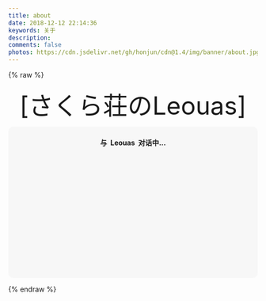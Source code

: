 ```yaml
---
title: about
date: 2018-12-12 22:14:36
keywords: 关于
description: 
comments: false
photos: https://cdn.jsdelivr.net/gh/honjun/cdn@1.4/img/banner/about.jpg
---
```

{% raw %}
<!-- 因为vue和botui更新导至bug,现将对话移至js下的botui中配置 -->
<div class="entry-content">
  <div class="moe-mashiro" style="text-align:center; font-size: 50px; margin-bottom: 10px;">[さくら荘のLeouas]</div>
  <div id="hello-leouas" class="popcontainer" style="min-height: 300px; padding: 2px 6px 4px; background-color: rgba(242, 242, 242, 0.5); border-radius: 10px;">
    <center>
    <p>
    </p>
    <h4>
    与&nbsp;<ruby>
    Leouas&nbsp;</rp>
    </ruby>
    对话中...</h4>
    <p>
    </p>
    </center>
    <bot-ui></botui>
  </div>
</div>

<script>
/*!
 * Vue.js v2.3.2
 * (c) 2014-2017 Evan You
 * Released under the MIT License.
 */
!function(e,t){"object"==typeof exports&&"undefined"!=typeof module?module.exports=t():"function"==typeof define&&define.amd?define(t):e.Vue=t()}(this,function(){"use strict";function e(e){return void 0===e||null===e}function t(e){return void 0!==e&&null!==e}function n(e){return!0===e}function r(e){return"string"==typeof e||"number"==typeof e}function i(e){return null!==e&&"object"==typeof e}function o(e){return"[object Object]"===Ai.call(e)}function a(e){return"[object RegExp]"===Ai.call(e)}function s(e){return null==e?"":"object"==typeof e?JSON.stringify(e,null,2):String(e)}function c(e){var t=parseFloat(e);return isNaN(t)?e:t}function u(e,t){for(var n=Object.create(null),r=e.split(","),i=0;i<r.length;i++)n[r[i]]=!0;return t?function(e){return n[e.toLowerCase()]}:function(e){return n[e]}}function l(e,t){if(e.length){var n=e.indexOf(t);if(n>-1)return e.splice(n,1)}}function f(e,t){return Si.call(e,t)}function p(e){var t=Object.create(null);return function(n){return t[n]||(t[n]=e(n))}}function d(e,t){function n(n){var r=arguments.length;return r?r>1?e.apply(t,arguments):e.call(t,n):e.call(t)}return n._length=e.length,n}function v(e,t){t=t||0;for(var n=e.length-t,r=new Array(n);n--;)r[n]=e[n+t];return r}function h(e,t){for(var n in t)e[n]=t[n];return e}function m(e){for(var t={},n=0;n<e.length;n++)e[n]&&h(t,e[n]);return t}function g(){}function y(e,t){var n=i(e),r=i(t);if(!n||!r)return!n&&!r&&String(e)===String(t);try{return JSON.stringify(e)===JSON.stringify(t)}catch(n){return e===t}}function _(e,t){for(var n=0;n<e.length;n++)if(y(e[n],t))return n;return-1}function b(e){var t=!1;return function(){t||(t=!0,e.apply(this,arguments))}}function $(e){var t=(e+"").charCodeAt(0);return 36===t||95===t}function x(e,t,n,r){Object.defineProperty(e,t,{value:n,enumerable:!!r,writable:!0,configurable:!0})}function w(e){if(!Fi.test(e)){var t=e.split(".");return function(e){for(var n=0;n<t.length;n++){if(!e)return;e=e[t[n]]}return e}}}function C(e,t,n){if(Pi.errorHandler)Pi.errorHandler.call(null,e,t,n);else{if(!Ui||"undefined"==typeof console)throw e;console.error(e)}}function k(e){return"function"==typeof e&&/native code/.test(e.toString())}function A(e){oo.target&&ao.push(oo.target),oo.target=e}function O(){oo.target=ao.pop()}function S(e,t){e.__proto__=t}function T(e,t,n){for(var r=0,i=n.length;r<i;r++){var o=n[r];x(e,o,t[o])}}function E(e,t){if(i(e)){var n;return f(e,"__ob__")&&e.__ob__ instanceof fo?n=e.__ob__:lo.shouldConvert&&!eo()&&(Array.isArray(e)||o(e))&&Object.isExtensible(e)&&!e._isVue&&(n=new fo(e)),t&&n&&n.vmCount++,n}}function j(e,t,n,r){var i=new oo,o=Object.getOwnPropertyDescriptor(e,t);if(!o||!1!==o.configurable){var a=o&&o.get,s=o&&o.set,c=E(n);Object.defineProperty(e,t,{enumerable:!0,configurable:!0,get:function(){var t=a?a.call(e):n;return oo.target&&(i.depend(),c&&c.dep.depend(),Array.isArray(t)&&I(t)),t},set:function(t){var r=a?a.call(e):n;t===r||t!==t&&r!==r||(s?s.call(e,t):n=t,c=E(t),i.notify())}})}}function N(e,t,n){if(Array.isArray(e)&&"number"==typeof t)return e.length=Math.max(e.length,t),e.splice(t,1,n),n;if(f(e,t))return e[t]=n,n;var r=e.__ob__;return e._isVue||r&&r.vmCount?n:r?(j(r.value,t,n),r.dep.notify(),n):(e[t]=n,n)}function L(e,t){if(Array.isArray(e)&&"number"==typeof t)return void e.splice(t,1);var n=e.__ob__;e._isVue||n&&n.vmCount||f(e,t)&&(delete e[t],n&&n.dep.notify())}function I(e){for(var t=void 0,n=0,r=e.length;n<r;n++)t=e[n],t&&t.__ob__&&t.__ob__.dep.depend(),Array.isArray(t)&&I(t)}function D(e,t){if(!t)return e;for(var n,r,i,a=Object.keys(t),s=0;s<a.length;s++)n=a[s],r=e[n],i=t[n],f(e,n)?o(r)&&o(i)&&D(r,i):N(e,n,i);return e}function M(e,t){return t?e?e.concat(t):Array.isArray(t)?t:[t]:e}function P(e,t){var n=Object.create(e||null);return t?h(n,t):n}function R(e){var t=e.props;if(t){var n,r,i,a={};if(Array.isArray(t))for(n=t.length;n--;)"string"==typeof(r=t[n])&&(i=Ti(r),a[i]={type:null});else if(o(t))for(var s in t)r=t[s],i=Ti(s),a[i]=o(r)?r:{type:r};e.props=a}}function F(e){var t=e.directives;if(t)for(var n in t){var r=t[n];"function"==typeof r&&(t[n]={bind:r,update:r})}}function B(e,t,n){function r(r){var i=po[r]||vo;c[r]=i(e[r],t[r],n,r)}"function"==typeof t&&(t=t.options),R(t),F(t);var i=t.extends;if(i&&(e=B(e,i,n)),t.mixins)for(var o=0,a=t.mixins.length;o<a;o++)e=B(e,t.mixins[o],n);var s,c={};for(s in e)r(s);for(s in t)f(e,s)||r(s);return c}function H(e,t,n,r){if("string"==typeof n){var i=e[t];if(f(i,n))return i[n];var o=Ti(n);if(f(i,o))return i[o];var a=Ei(o);if(f(i,a))return i[a];var s=i[n]||i[o]||i[a];return s}}function U(e,t,n,r){var i=t[e],o=!f(n,e),a=n[e];if(J(Boolean,i.type)&&(o&&!f(i,"default")?a=!1:J(String,i.type)||""!==a&&a!==ji(e)||(a=!0)),void 0===a){a=V(r,i,e);var s=lo.shouldConvert;lo.shouldConvert=!0,E(a),lo.shouldConvert=s}return a}function V(e,t,n){if(f(t,"default")){var r=t.default;return e&&e.$options.propsData&&void 0===e.$options.propsData[n]&&void 0!==e._props[n]?e._props[n]:"function"==typeof r&&"Function"!==z(t.type)?r.call(e):r}}function z(e){var t=e&&e.toString().match(/^\s*function (\w+)/);return t?t[1]:""}function J(e,t){if(!Array.isArray(t))return z(t)===z(e);for(var n=0,r=t.length;n<r;n++)if(z(t[n])===z(e))return!0;return!1}function K(e){return new ho(void 0,void 0,void 0,String(e))}function q(e){var t=new ho(e.tag,e.data,e.children,e.text,e.elm,e.context,e.componentOptions);return t.ns=e.ns,t.isStatic=e.isStatic,t.key=e.key,t.isCloned=!0,t}function W(e){for(var t=e.length,n=new Array(t),r=0;r<t;r++)n[r]=q(e[r]);return n}function Z(e){function t(){var e=arguments,n=t.fns;if(!Array.isArray(n))return n.apply(null,arguments);for(var r=0;r<n.length;r++)n[r].apply(null,e)}return t.fns=e,t}function G(t,n,r,i,o){var a,s,c,u;for(a in t)s=t[a],c=n[a],u=_o(a),e(s)||(e(c)?(e(s.fns)&&(s=t[a]=Z(s)),r(u.name,s,u.once,u.capture,u.passive)):s!==c&&(c.fns=s,t[a]=c));for(a in n)e(t[a])&&(u=_o(a),i(u.name,n[a],u.capture))}function Y(r,i,o){function a(){o.apply(this,arguments),l(s.fns,a)}var s,c=r[i];e(c)?s=Z([a]):t(c.fns)&&n(c.merged)?(s=c,s.fns.push(a)):s=Z([c,a]),s.merged=!0,r[i]=s}function Q(n,r,i){var o=r.options.props;if(!e(o)){var a={},s=n.attrs,c=n.props;if(t(s)||t(c))for(var u in o){var l=ji(u);X(a,c,u,l,!0)||X(a,s,u,l,!1)}return a}}function X(e,n,r,i,o){if(t(n)){if(f(n,r))return e[r]=n[r],o||delete n[r],!0;if(f(n,i))return e[r]=n[i],o||delete n[i],!0}return!1}function ee(e){for(var t=0;t<e.length;t++)if(Array.isArray(e[t]))return Array.prototype.concat.apply([],e);return e}function te(e){return r(e)?[K(e)]:Array.isArray(e)?ne(e):void 0}function ne(n,i){var o,a,s,c=[];for(o=0;o<n.length;o++)a=n[o],e(a)||"boolean"==typeof a||(s=c[c.length-1],Array.isArray(a)?c.push.apply(c,ne(a,(i||"")+"_"+o)):r(a)?t(s)&&t(s.text)?s.text+=String(a):""!==a&&c.push(K(a)):t(a.text)&&t(s)&&t(s.text)?c[c.length-1]=K(s.text+a.text):(t(a.tag)&&e(a.key)&&t(i)&&(a.key="__vlist"+i+"_"+o+"__"),c.push(a)));return c}function re(e,t){return i(e)?t.extend(e):e}function ie(r,o,a){if(n(r.error)&&t(r.errorComp))return r.errorComp;if(t(r.resolved))return r.resolved;if(n(r.loading)&&t(r.loadingComp))return r.loadingComp;if(!t(r.contexts)){var s=r.contexts=[a],c=!0,u=function(){for(var e=0,t=s.length;e<t;e++)s[e].$forceUpdate()},l=b(function(e){r.resolved=re(e,o),c||u()}),f=b(function(e){t(r.errorComp)&&(r.error=!0,u())}),p=r(l,f);return i(p)&&("function"==typeof p.then?e(r.resolved)&&p.then(l,f):t(p.component)&&"function"==typeof p.component.then&&(p.component.then(l,f),t(p.error)&&(r.errorComp=re(p.error,o)),t(p.loading)&&(r.loadingComp=re(p.loading,o),0===p.delay?r.loading=!0:setTimeout(function(){e(r.resolved)&&e(r.error)&&(r.loading=!0,u())},p.delay||200)),t(p.timeout)&&setTimeout(function(){f(null)},p.timeout))),c=!1,r.loading?r.loadingComp:r.resolved}r.contexts.push(a)}function oe(e){if(Array.isArray(e))for(var n=0;n<e.length;n++){var r=e[n];if(t(r)&&t(r.componentOptions))return r}}function ae(e){e._events=Object.create(null),e._hasHookEvent=!1;var t=e.$options._parentListeners;t&&ue(e,t)}function se(e,t,n){n?go.$once(e,t):go.$on(e,t)}function ce(e,t){go.$off(e,t)}function ue(e,t,n){go=e,G(t,n||{},se,ce,e)}function le(e,t){var n={};if(!e)return n;for(var r=[],i=0,o=e.length;i<o;i++){var a=e[i];if(a.context!==t&&a.functionalContext!==t||!a.data||null==a.data.slot)r.push(a);else{var s=a.data.slot,c=n[s]||(n[s]=[]);"template"===a.tag?c.push.apply(c,a.children):c.push(a)}}return r.every(fe)||(n.default=r),n}function fe(e){return e.isComment||" "===e.text}function pe(e){for(var t={},n=0;n<e.length;n++)t[e[n][0]]=e[n][1];return t}function de(e){var t=e.$options,n=t.parent;if(n&&!t.abstract){for(;n.$options.abstract&&n.$parent;)n=n.$parent;n.$children.push(e)}e.$parent=n,e.$root=n?n.$root:e,e.$children=[],e.$refs={},e._watcher=null,e._inactive=null,e._directInactive=!1,e._isMounted=!1,e._isDestroyed=!1,e._isBeingDestroyed=!1}function ve(e,t,n){e.$el=t,e.$options.render||(e.$options.render=yo),_e(e,"beforeMount");var r;return r=function(){e._update(e._render(),n)},e._watcher=new So(e,r,g),n=!1,null==e.$vnode&&(e._isMounted=!0,_e(e,"mounted")),e}function he(e,t,n,r,i){var o=!!(i||e.$options._renderChildren||r.data.scopedSlots||e.$scopedSlots!==Ri);if(e.$options._parentVnode=r,e.$vnode=r,e._vnode&&(e._vnode.parent=r),e.$options._renderChildren=i,t&&e.$options.props){lo.shouldConvert=!1;for(var a=e._props,s=e.$options._propKeys||[],c=0;c<s.length;c++){var u=s[c];a[u]=U(u,e.$options.props,t,e)}lo.shouldConvert=!0,e.$options.propsData=t}if(n){var l=e.$options._parentListeners;e.$options._parentListeners=n,ue(e,n,l)}o&&(e.$slots=le(i,r.context),e.$forceUpdate())}function me(e){for(;e&&(e=e.$parent);)if(e._inactive)return!0;return!1}function ge(e,t){if(t){if(e._directInactive=!1,me(e))return}else if(e._directInactive)return;if(e._inactive||null===e._inactive){e._inactive=!1;for(var n=0;n<e.$children.length;n++)ge(e.$children[n]);_e(e,"activated")}}function ye(e,t){if(!(t&&(e._directInactive=!0,me(e))||e._inactive)){e._inactive=!0;for(var n=0;n<e.$children.length;n++)ye(e.$children[n]);_e(e,"deactivated")}}function _e(e,t){var n=e.$options[t];if(n)for(var r=0,i=n.length;r<i;r++)try{n[r].call(e)}catch(n){C(n,e,t+" hook")}e._hasHookEvent&&e.$emit("hook:"+t)}function be(){$o.length=xo.length=0,wo={},Co=ko=!1}function $e(){ko=!0;var e,t;for($o.sort(function(e,t){return e.id-t.id}),Ao=0;Ao<$o.length;Ao++)e=$o[Ao],t=e.id,wo[t]=null,e.run();var n=xo.slice(),r=$o.slice();be(),Ce(n),xe(r),to&&Pi.devtools&&to.emit("flush")}function xe(e){for(var t=e.length;t--;){var n=e[t],r=n.vm;r._watcher===n&&r._isMounted&&_e(r,"updated")}}function we(e){e._inactive=!1,xo.push(e)}function Ce(e){for(var t=0;t<e.length;t++)e[t]._inactive=!0,ge(e[t],!0)}function ke(e){var t=e.id;if(null==wo[t]){if(wo[t]=!0,ko){for(var n=$o.length-1;n>=0&&$o[n].id>e.id;)n--;$o.splice(Math.max(n,Ao)+1,0,e)}else $o.push(e);Co||(Co=!0,ro($e))}}function Ae(e){To.clear(),Oe(e,To)}function Oe(e,t){var n,r,o=Array.isArray(e);if((o||i(e))&&Object.isExtensible(e)){if(e.__ob__){var a=e.__ob__.dep.id;if(t.has(a))return;t.add(a)}if(o)for(n=e.length;n--;)Oe(e[n],t);else for(r=Object.keys(e),n=r.length;n--;)Oe(e[r[n]],t)}}function Se(e,t,n){Eo.get=function(){return this[t][n]},Eo.set=function(e){this[t][n]=e},Object.defineProperty(e,n,Eo)}function Te(e){e._watchers=[];var t=e.$options;t.props&&Ee(e,t.props),t.methods&&Me(e,t.methods),t.data?je(e):E(e._data={},!0),t.computed&&Le(e,t.computed),t.watch&&Pe(e,t.watch)}function Ee(e,t){var n=e.$options.propsData||{},r=e._props={},i=e.$options._propKeys=[],o=!e.$parent;lo.shouldConvert=o;for(var a in t)!function(o){i.push(o);var a=U(o,t,n,e);j(r,o,a),o in e||Se(e,"_props",o)}(a);lo.shouldConvert=!0}function je(e){var t=e.$options.data;t=e._data="function"==typeof t?Ne(t,e):t||{},o(t)||(t={});for(var n=Object.keys(t),r=e.$options.props,i=n.length;i--;)r&&f(r,n[i])||$(n[i])||Se(e,"_data",n[i]);E(t,!0)}function Ne(e,t){try{return e.call(t)}catch(e){return C(e,t,"data()"),{}}}function Le(e,t){var n=e._computedWatchers=Object.create(null);for(var r in t){var i=t[r],o="function"==typeof i?i:i.get;n[r]=new So(e,o,g,jo),r in e||Ie(e,r,i)}}function Ie(e,t,n){"function"==typeof n?(Eo.get=De(t),Eo.set=g):(Eo.get=n.get?!1!==n.cache?De(t):n.get:g,Eo.set=n.set?n.set:g),Object.defineProperty(e,t,Eo)}function De(e){return function(){var t=this._computedWatchers&&this._computedWatchers[e];if(t)return t.dirty&&t.evaluate(),oo.target&&t.depend(),t.value}}function Me(e,t){e.$options.props;for(var n in t)e[n]=null==t[n]?g:d(t[n],e)}function Pe(e,t){for(var n in t){var r=t[n];if(Array.isArray(r))for(var i=0;i<r.length;i++)Re(e,n,r[i]);else Re(e,n,r)}}function Re(e,t,n){var r;o(n)&&(r=n,n=n.handler),"string"==typeof n&&(n=e[n]),e.$watch(t,n,r)}function Fe(e){var t=e.$options.provide;t&&(e._provided="function"==typeof t?t.call(e):t)}function Be(e){var t=He(e.$options.inject,e);t&&Object.keys(t).forEach(function(n){j(e,n,t[n])})}function He(e,t){if(e){for(var n=Array.isArray(e),r=Object.create(null),i=n?e:no?Reflect.ownKeys(e):Object.keys(e),o=0;o<i.length;o++)for(var a=i[o],s=n?a:e[a],c=t;c;){if(c._provided&&s in c._provided){r[a]=c._provided[s];break}c=c.$parent}return r}}function Ue(e,n,r,i,o){var a={},s=e.options.props;if(t(s))for(var c in s)a[c]=U(c,s,n||{});else t(r.attrs)&&Ve(a,r.attrs),t(r.props)&&Ve(a,r.props);var u=Object.create(i),l=function(e,t,n,r){return Ze(u,e,t,n,r,!0)},f=e.options.render.call(null,l,{data:r,props:a,children:o,parent:i,listeners:r.on||{},injections:He(e.options.inject,i),slots:function(){return le(o,i)}});return f instanceof ho&&(f.functionalContext=i,f.functionalOptions=e.options,r.slot&&((f.data||(f.data={})).slot=r.slot)),f}function Ve(e,t){for(var n in t)e[Ti(n)]=t[n]}function ze(r,o,a,s,c){if(!e(r)){var u=a.$options._base;if(i(r)&&(r=u.extend(r)),"function"==typeof r&&(!e(r.cid)||void 0!==(r=ie(r,u,a)))){ut(r),o=o||{},t(o.model)&&We(r.options,o);var l=Q(o,r,c);if(n(r.options.functional))return Ue(r,l,o,a,s);var f=o.on;o.on=o.nativeOn,n(r.options.abstract)&&(o={}),Ke(o);var p=r.options.name||c;return new ho("vue-component-"+r.cid+(p?"-"+p:""),o,void 0,void 0,void 0,a,{Ctor:r,propsData:l,listeners:f,tag:c,children:s})}}}function Je(e,n,r,i){var o=e.componentOptions,a={_isComponent:!0,parent:n,propsData:o.propsData,_componentTag:o.tag,_parentVnode:e,_parentListeners:o.listeners,_renderChildren:o.children,_parentElm:r||null,_refElm:i||null},s=e.data.inlineTemplate;return t(s)&&(a.render=s.render,a.staticRenderFns=s.staticRenderFns),new o.Ctor(a)}function Ke(e){e.hook||(e.hook={});for(var t=0;t<Lo.length;t++){var n=Lo[t],r=e.hook[n],i=No[n];e.hook[n]=r?qe(i,r):i}}function qe(e,t){return function(n,r,i,o){e(n,r,i,o),t(n,r,i,o)}}function We(e,n){var r=e.model&&e.model.prop||"value",i=e.model&&e.model.event||"input";(n.props||(n.props={}))[r]=n.model.value;var o=n.on||(n.on={});t(o[i])?o[i]=[n.model.callback].concat(o[i]):o[i]=n.model.callback}function Ze(e,t,i,o,a,s){return(Array.isArray(i)||r(i))&&(a=o,o=i,i=void 0),n(s)&&(a=Do),Ge(e,t,i,o,a)}function Ge(e,n,r,i,o){if(t(r)&&t(r.__ob__))return yo();if(!n)return yo();Array.isArray(i)&&"function"==typeof i[0]&&(r=r||{},r.scopedSlots={default:i[0]},i.length=0),o===Do?i=te(i):o===Io&&(i=ee(i));var a,s;if("string"==typeof n){var c;s=Pi.getTagNamespace(n),a=Pi.isReservedTag(n)?new ho(Pi.parsePlatformTagName(n),r,i,void 0,void 0,e):t(c=H(e.$options,"components",n))?ze(c,r,e,i,n):new ho(n,r,i,void 0,void 0,e)}else a=ze(n,r,e,i);return t(a)?(s&&Ye(a,s),a):yo()}function Ye(n,r){if(n.ns=r,"foreignObject"!==n.tag&&t(n.children))for(var i=0,o=n.children.length;i<o;i++){var a=n.children[i];t(a.tag)&&e(a.ns)&&Ye(a,r)}}function Qe(e,t){var n,r,o,a,s;if(Array.isArray(e)||"string"==typeof e)for(n=new Array(e.length),r=0,o=e.length;r<o;r++)n[r]=t(e[r],r);else if("number"==typeof e)for(n=new Array(e),r=0;r<e;r++)n[r]=t(r+1,r);else if(i(e))for(a=Object.keys(e),n=new Array(a.length),r=0,o=a.length;r<o;r++)s=a[r],n[r]=t(e[s],s,r);return n}function Xe(e,t,n,r){var i=this.$scopedSlots[e];if(i)return n=n||{},r&&h(n,r),i(n)||t;var o=this.$slots[e];return o||t}function et(e){return H(this.$options,"filters",e,!0)||Li}function tt(e,t,n){var r=Pi.keyCodes[t]||n;return Array.isArray(r)?-1===r.indexOf(e):r!==e}function nt(e,t,n,r){if(n)if(i(n)){Array.isArray(n)&&(n=m(n));var o;for(var a in n){if("class"===a||"style"===a)o=e;else{var s=e.attrs&&e.attrs.type;o=r||Pi.mustUseProp(t,s,a)?e.domProps||(e.domProps={}):e.attrs||(e.attrs={})}a in o||(o[a]=n[a])}}else;return e}function rt(e,t){var n=this._staticTrees[e];return n&&!t?Array.isArray(n)?W(n):q(n):(n=this._staticTrees[e]=this.$options.staticRenderFns[e].call(this._renderProxy),ot(n,"__static__"+e,!1),n)}function it(e,t,n){return ot(e,"__once__"+t+(n?"_"+n:""),!0),e}function ot(e,t,n){if(Array.isArray(e))for(var r=0;r<e.length;r++)e[r]&&"string"!=typeof e[r]&&at(e[r],t+"_"+r,n);else at(e,t,n)}function at(e,t,n){e.isStatic=!0,e.key=t,e.isOnce=n}function st(e){e._vnode=null,e._staticTrees=null;var t=e.$vnode=e.$options._parentVnode,n=t&&t.context;e.$slots=le(e.$options._renderChildren,n),e.$scopedSlots=Ri,e._c=function(t,n,r,i){return Ze(e,t,n,r,i,!1)},e.$createElement=function(t,n,r,i){return Ze(e,t,n,r,i,!0)}}function ct(e,t){var n=e.$options=Object.create(e.constructor.options);n.parent=t.parent,n.propsData=t.propsData,n._parentVnode=t._parentVnode,n._parentListeners=t._parentListeners,n._renderChildren=t._renderChildren,n._componentTag=t._componentTag,n._parentElm=t._parentElm,n._refElm=t._refElm,t.render&&(n.render=t.render,n.staticRenderFns=t.staticRenderFns)}function ut(e){var t=e.options;if(e.super){var n=ut(e.super);if(n!==e.superOptions){e.superOptions=n;var r=lt(e);r&&h(e.extendOptions,r),t=e.options=B(n,e.extendOptions),t.name&&(t.components[t.name]=e)}}return t}function lt(e){var t,n=e.options,r=e.extendOptions,i=e.sealedOptions;for(var o in n)n[o]!==i[o]&&(t||(t={}),t[o]=ft(n[o],r[o],i[o]));return t}function ft(e,t,n){if(Array.isArray(e)){var r=[];n=Array.isArray(n)?n:[n],t=Array.isArray(t)?t:[t];for(var i=0;i<e.length;i++)(t.indexOf(e[i])>=0||n.indexOf(e[i])<0)&&r.push(e[i]);return r}return e}function pt(e){this._init(e)}function dt(e){e.use=function(e){if(!e.installed){var t=v(arguments,1);return t.unshift(this),"function"==typeof e.install?e.install.apply(e,t):"function"==typeof e&&e.apply(null,t),e.installed=!0,this}}}function vt(e){e.mixin=function(e){this.options=B(this.options,e)}}function ht(e){e.cid=0;var t=1;e.extend=function(e){e=e||{};var n=this,r=n.cid,i=e._Ctor||(e._Ctor={});if(i[r])return i[r];var o=e.name||n.options.name,a=function(e){this._init(e)};return a.prototype=Object.create(n.prototype),a.prototype.constructor=a,a.cid=t++,a.options=B(n.options,e),a.super=n,a.options.props&&mt(a),a.options.computed&&gt(a),a.extend=n.extend,a.mixin=n.mixin,a.use=n.use,Di.forEach(function(e){a[e]=n[e]}),o&&(a.options.components[o]=a),a.superOptions=n.options,a.extendOptions=e,a.sealedOptions=h({},a.options),i[r]=a,a}}function mt(e){var t=e.options.props;for(var n in t)Se(e.prototype,"_props",n)}function gt(e){var t=e.options.computed;for(var n in t)Ie(e.prototype,n,t[n])}function yt(e){Di.forEach(function(t){e[t]=function(e,n){return n?("component"===t&&o(n)&&(n.name=n.name||e,n=this.options._base.extend(n)),"directive"===t&&"function"==typeof n&&(n={bind:n,update:n}),this.options[t+"s"][e]=n,n):this.options[t+"s"][e]}})}function _t(e){return e&&(e.Ctor.options.name||e.tag)}function bt(e,t){return"string"==typeof e?e.split(",").indexOf(t)>-1:!!a(e)&&e.test(t)}function $t(e,t,n){for(var r in e){var i=e[r];if(i){var o=_t(i.componentOptions);o&&!n(o)&&(i!==t&&xt(i),e[r]=null)}}}function xt(e){e&&e.componentInstance.$destroy()}function wt(e){for(var n=e.data,r=e,i=e;t(i.componentInstance);)i=i.componentInstance._vnode,i.data&&(n=Ct(i.data,n));for(;t(r=r.parent);)r.data&&(n=Ct(n,r.data));return kt(n)}function Ct(e,n){return{staticClass:At(e.staticClass,n.staticClass),class:t(e.class)?[e.class,n.class]:n.class}}function kt(e){var n=e.class,r=e.staticClass;return t(r)||t(n)?At(r,Ot(n)):""}function At(e,t){return e?t?e+" "+t:e:t||""}function Ot(n){if(e(n))return"";if("string"==typeof n)return n;var r="";if(Array.isArray(n)){for(var o,a=0,s=n.length;a<s;a++)t(n[a])&&t(o=Ot(n[a]))&&""!==o&&(r+=o+" ");return r.slice(0,-1)}if(i(n)){for(var c in n)n[c]&&(r+=c+" ");return r.slice(0,-1)}return r}function St(e){return aa(e)?"svg":"math"===e?"math":void 0}function Tt(e){if(!Ui)return!0;if(ca(e))return!1;if(e=e.toLowerCase(),null!=ua[e])return ua[e];var t=document.createElement(e);return e.indexOf("-")>-1?ua[e]=t.constructor===window.HTMLUnknownElement||t.constructor===window.HTMLElement:ua[e]=/HTMLUnknownElement/.test(t.toString())}function Et(e){if("string"==typeof e){var t=document.querySelector(e);return t||document.createElement("div")}return e}function jt(e,t){var n=document.createElement(e);return"select"!==e?n:(t.data&&t.data.attrs&&void 0!==t.data.attrs.multiple&&n.setAttribute("multiple","multiple"),n)}function Nt(e,t){return document.createElementNS(ia[e],t)}function Lt(e){return document.createTextNode(e)}function It(e){return document.createComment(e)}function Dt(e,t,n){e.insertBefore(t,n)}function Mt(e,t){e.removeChild(t)}function Pt(e,t){e.appendChild(t)}function Rt(e){return e.parentNode}function Ft(e){return e.nextSibling}function Bt(e){return e.tagName}function Ht(e,t){e.textContent=t}function Ut(e,t,n){e.setAttribute(t,n)}function Vt(e,t){var n=e.data.ref;if(n){var r=e.context,i=e.componentInstance||e.elm,o=r.$refs;t?Array.isArray(o[n])?l(o[n],i):o[n]===i&&(o[n]=void 0):e.data.refInFor?Array.isArray(o[n])&&o[n].indexOf(i)<0?o[n].push(i):o[n]=[i]:o[n]=i}}function zt(e,n){return e.key===n.key&&e.tag===n.tag&&e.isComment===n.isComment&&t(e.data)===t(n.data)&&Jt(e,n)}function Jt(e,n){if("input"!==e.tag)return!0;var r;return(t(r=e.data)&&t(r=r.attrs)&&r.type)===(t(r=n.data)&&t(r=r.attrs)&&r.type)}function Kt(e,n,r){var i,o,a={};for(i=n;i<=r;++i)o=e[i].key,t(o)&&(a[o]=i);return a}function qt(e,t){(e.data.directives||t.data.directives)&&Wt(e,t)}function Wt(e,t){var n,r,i,o=e===pa,a=t===pa,s=Zt(e.data.directives,e.context),c=Zt(t.data.directives,t.context),u=[],l=[];for(n in c)r=s[n],i=c[n],r?(i.oldValue=r.value,Yt(i,"update",t,e),i.def&&i.def.componentUpdated&&l.push(i)):(Yt(i,"bind",t,e),i.def&&i.def.inserted&&u.push(i));if(u.length){var f=function(){for(var n=0;n<u.length;n++)Yt(u[n],"inserted",t,e)};o?Y(t.data.hook||(t.data.hook={}),"insert",f):f()}if(l.length&&Y(t.data.hook||(t.data.hook={}),"postpatch",function(){for(var n=0;n<l.length;n++)Yt(l[n],"componentUpdated",t,e)}),!o)for(n in s)c[n]||Yt(s[n],"unbind",e,e,a)}function Zt(e,t){var n=Object.create(null);if(!e)return n;var r,i;for(r=0;r<e.length;r++)i=e[r],i.modifiers||(i.modifiers=ha),n[Gt(i)]=i,i.def=H(t.$options,"directives",i.name,!0);return n}function Gt(e){return e.rawName||e.name+"."+Object.keys(e.modifiers||{}).join(".")}function Yt(e,t,n,r,i){var o=e.def&&e.def[t];if(o)try{o(n.elm,e,n,r,i)}catch(r){C(r,n.context,"directive "+e.name+" "+t+" hook")}}function Qt(n,r){if(!e(n.data.attrs)||!e(r.data.attrs)){var i,o,a=r.elm,s=n.data.attrs||{},c=r.data.attrs||{};t(c.__ob__)&&(c=r.data.attrs=h({},c));for(i in c)o=c[i],s[i]!==o&&Xt(a,i,o);Ji&&c.value!==s.value&&Xt(a,"value",c.value);for(i in s)e(c[i])&&(ta(i)?a.removeAttributeNS(ea,na(i)):Qo(i)||a.removeAttribute(i))}}function Xt(e,t,n){Xo(t)?ra(n)?e.removeAttribute(t):e.setAttribute(t,t):Qo(t)?e.setAttribute(t,ra(n)||"false"===n?"false":"true"):ta(t)?ra(n)?e.removeAttributeNS(ea,na(t)):e.setAttributeNS(ea,t,n):ra(n)?e.removeAttribute(t):e.setAttribute(t,n)}function en(n,r){var i=r.elm,o=r.data,a=n.data;if(!(e(o.staticClass)&&e(o.class)&&(e(a)||e(a.staticClass)&&e(a.class)))){var s=wt(r),c=i._transitionClasses;t(c)&&(s=At(s,Ot(c))),s!==i._prevClass&&(i.setAttribute("class",s),i._prevClass=s)}}function tn(e){function t(){(a||(a=[])).push(e.slice(v,i).trim()),v=i+1}var n,r,i,o,a,s=!1,c=!1,u=!1,l=!1,f=0,p=0,d=0,v=0;for(i=0;i<e.length;i++)if(r=n,n=e.charCodeAt(i),s)39===n&&92!==r&&(s=!1);else if(c)34===n&&92!==r&&(c=!1);else if(u)96===n&&92!==r&&(u=!1);else if(l)47===n&&92!==r&&(l=!1);else if(124!==n||124===e.charCodeAt(i+1)||124===e.charCodeAt(i-1)||f||p||d){switch(n){case 34:c=!0;break;case 39:s=!0;break;case 96:u=!0;break;case 40:d++;break;case 41:d--;break;case 91:p++;break;case 93:p--;break;case 123:f++;break;case 125:f--}if(47===n){for(var h=i-1,m=void 0;h>=0&&" "===(m=e.charAt(h));h--);m&&_a.test(m)||(l=!0)}}else void 0===o?(v=i+1,o=e.slice(0,i).trim()):t();if(void 0===o?o=e.slice(0,i).trim():0!==v&&t(),a)for(i=0;i<a.length;i++)o=nn(o,a[i]);return o}function nn(e,t){var n=t.indexOf("(");return n<0?'_f("'+t+'")('+e+")":'_f("'+t.slice(0,n)+'")('+e+","+t.slice(n+1)}function rn(e){console.error("[Vue compiler]: "+e)}function on(e,t){return e?e.map(function(e){return e[t]}).filter(function(e){return e}):[]}function an(e,t,n){(e.props||(e.props=[])).push({name:t,value:n})}function sn(e,t,n){(e.attrs||(e.attrs=[])).push({name:t,value:n})}function cn(e,t,n,r,i,o){(e.directives||(e.directives=[])).push({name:t,rawName:n,value:r,arg:i,modifiers:o})}function un(e,t,n,r,i,o){r&&r.capture&&(delete r.capture,t="!"+t),r&&r.once&&(delete r.once,t="~"+t),r&&r.passive&&(delete r.passive,t="&"+t);var a;r&&r.native?(delete r.native,a=e.nativeEvents||(e.nativeEvents={})):a=e.events||(e.events={});var s={value:n,modifiers:r},c=a[t];Array.isArray(c)?i?c.unshift(s):c.push(s):a[t]=c?i?[s,c]:[c,s]:s}function ln(e,t,n){var r=fn(e,":"+t)||fn(e,"v-bind:"+t);if(null!=r)return tn(r);if(!1!==n){var i=fn(e,t);if(null!=i)return JSON.stringify(i)}}function fn(e,t){var n;if(null!=(n=e.attrsMap[t]))for(var r=e.attrsList,i=0,o=r.length;i<o;i++)if(r[i].name===t){r.splice(i,1);break}return n}function pn(e,t,n){var r=n||{},i=r.number,o=r.trim,a="$$v";o&&(a="(typeof $$v === 'string'? $$v.trim(): $$v)"),i&&(a="_n("+a+")");var s=dn(t,a);e.model={value:"("+t+")",expression:'"'+t+'"',callback:"function ($$v) {"+s+"}"}}function dn(e,t){var n=vn(e);return null===n.idx?e+"="+t:"var $$exp = "+n.exp+", $$idx = "+n.idx+";if (!Array.isArray($$exp)){"+e+"="+t+"}else{$$exp.splice($$idx, 1, "+t+")}"}function vn(e){if(Ho=e,Bo=Ho.length,Vo=zo=Jo=0,e.indexOf("[")<0||e.lastIndexOf("]")<Bo-1)return{exp:e,idx:null};for(;!mn();)Uo=hn(),gn(Uo)?_n(Uo):91===Uo&&yn(Uo);return{exp:e.substring(0,zo),idx:e.substring(zo+1,Jo)}}function hn(){return Ho.charCodeAt(++Vo)}function mn(){return Vo>=Bo}function gn(e){return 34===e||39===e}function yn(e){var t=1;for(zo=Vo;!mn();)if(e=hn(),gn(e))_n(e);else if(91===e&&t++,93===e&&t--,0===t){Jo=Vo;break}}function _n(e){for(var t=e;!mn()&&(e=hn())!==t;);}function bn(e,t,n){Ko=n;var r=t.value,i=t.modifiers,o=e.tag,a=e.attrsMap.type;if("select"===o)wn(e,r,i);else if("input"===o&&"checkbox"===a)$n(e,r,i);else if("input"===o&&"radio"===a)xn(e,r,i);else if("input"===o||"textarea"===o)Cn(e,r,i);else if(!Pi.isReservedTag(o))return pn(e,r,i),!1;return!0}function $n(e,t,n){var r=n&&n.number,i=ln(e,"value")||"null",o=ln(e,"true-value")||"true",a=ln(e,"false-value")||"false";an(e,"checked","Array.isArray("+t+")?_i("+t+","+i+")>-1"+("true"===o?":("+t+")":":_q("+t+","+o+")")),un(e,$a,"var $$a="+t+",$$el=$event.target,$$c=$$el.checked?("+o+"):("+a+");if(Array.isArray($$a)){var $$v="+(r?"_n("+i+")":i)+",$$i=_i($$a,$$v);if($$c){$$i<0&&("+t+"=$$a.concat($$v))}else{$$i>-1&&("+t+"=$$a.slice(0,$$i).concat($$a.slice($$i+1)))}}else{"+dn(t,"$$c")+"}",null,!0)}function xn(e,t,n){var r=n&&n.number,i=ln(e,"value")||"null";i=r?"_n("+i+")":i,an(e,"checked","_q("+t+","+i+")"),un(e,$a,dn(t,i),null,!0)}function wn(e,t,n){var r=n&&n.number,i='Array.prototype.filter.call($event.target.options,function(o){return o.selected}).map(function(o){var val = "_value" in o ? o._value : o.value;return '+(r?"_n(val)":"val")+"})",o="var $$selectedVal = "+i+";";o=o+" "+dn(t,"$event.target.multiple ? $$selectedVal : $$selectedVal[0]"),un(e,"change",o,null,!0)}function Cn(e,t,n){var r=e.attrsMap.type,i=n||{},o=i.lazy,a=i.number,s=i.trim,c=!o&&"range"!==r,u=o?"change":"range"===r?ba:"input",l="$event.target.value";s&&(l="$event.target.value.trim()"),a&&(l="_n("+l+")");var f=dn(t,l);c&&(f="if($event.target.composing)return;"+f),an(e,"value","("+t+")"),un(e,u,f,null,!0),(s||a||"number"===r)&&un(e,"blur","$forceUpdate()")}function kn(e){var n;t(e[ba])&&(n=zi?"change":"input",e[n]=[].concat(e[ba],e[n]||[]),delete e[ba]),t(e[$a])&&(n=Zi?"click":"change",e[n]=[].concat(e[$a],e[n]||[]),delete e[$a])}function An(e,t,n,r,i){if(n){var o=t,a=qo;t=function(n){null!==(1===arguments.length?o(n):o.apply(null,arguments))&&On(e,t,r,a)}}qo.addEventListener(e,t,Gi?{capture:r,passive:i}:r)}function On(e,t,n,r){(r||qo).removeEventListener(e,t,n)}function Sn(t,n){if(!e(t.data.on)||!e(n.data.on)){var r=n.data.on||{},i=t.data.on||{};qo=n.elm,kn(r),G(r,i,An,On,n.context)}}function Tn(n,r){if(!e(n.data.domProps)||!e(r.data.domProps)){var i,o,a=r.elm,s=n.data.domProps||{},c=r.data.domProps||{};t(c.__ob__)&&(c=r.data.domProps=h({},c));for(i in s)e(c[i])&&(a[i]="");for(i in c)if(o=c[i],"textContent"!==i&&"innerHTML"!==i||(r.children&&(r.children.length=0),o!==s[i]))if("value"===i){a._value=o;var u=e(o)?"":String(o);En(a,r,u)&&(a.value=u)}else a[i]=o}}function En(e,t,n){return!e.composing&&("option"===t.tag||jn(e,n)||Nn(e,n))}function jn(e,t){return document.activeElement!==e&&e.value!==t}function Nn(e,n){var r=e.value,i=e._vModifiers;return t(i)&&i.number||"number"===e.type?c(r)!==c(n):t(i)&&i.trim?r.trim()!==n.trim():r!==n}function Ln(e){var t=In(e.style);return e.staticStyle?h(e.staticStyle,t):t}function In(e){return Array.isArray(e)?m(e):"string"==typeof e?Ca(e):e}function Dn(e,t){var n,r={};if(t)for(var i=e;i.componentInstance;)i=i.componentInstance._vnode,i.data&&(n=Ln(i.data))&&h(r,n);(n=Ln(e.data))&&h(r,n);for(var o=e;o=o.parent;)o.data&&(n=Ln(o.data))&&h(r,n);return r}function Mn(n,r){var i=r.data,o=n.data;if(!(e(i.staticStyle)&&e(i.style)&&e(o.staticStyle)&&e(o.style))){var a,s,c=r.elm,u=o.staticStyle,l=o.normalizedStyle||o.style||{},f=u||l,p=In(r.data.style)||{};r.data.normalizedStyle=t(p.__ob__)?h({},p):p;var d=Dn(r,!0);for(s in f)e(d[s])&&Oa(c,s,"");for(s in d)(a=d[s])!==f[s]&&Oa(c,s,null==a?"":a)}}function Pn(e,t){if(t&&(t=t.trim()))if(e.classList)t.indexOf(" ")>-1?t.split(/\s+/).forEach(function(t){return e.classList.add(t)}):e.classList.add(t);else{var n=" "+(e.getAttribute("class")||"")+" ";n.indexOf(" "+t+" ")<0&&e.setAttribute("class",(n+t).trim())}}function Rn(e,t){if(t&&(t=t.trim()))if(e.classList)t.indexOf(" ")>-1?t.split(/\s+/).forEach(function(t){return e.classList.remove(t)}):e.classList.remove(t);else{for(var n=" "+(e.getAttribute("class")||"")+" ",r=" "+t+" ";n.indexOf(r)>=0;)n=n.replace(r," ");e.setAttribute("class",n.trim())}}function Fn(e){if(e){if("object"==typeof e){var t={};return!1!==e.css&&h(t,ja(e.name||"v")),h(t,e),t}return"string"==typeof e?ja(e):void 0}}function Bn(e){Fa(function(){Fa(e)})}function Hn(e,t){(e._transitionClasses||(e._transitionClasses=[])).push(t),Pn(e,t)}function Un(e,t){e._transitionClasses&&l(e._transitionClasses,t),Rn(e,t)}function Vn(e,t,n){var r=zn(e,t),i=r.type,o=r.timeout,a=r.propCount;if(!i)return n();var s=i===La?Ma:Ra,c=0,u=function(){e.removeEventListener(s,l),n()},l=function(t){t.target===e&&++c>=a&&u()};setTimeout(function(){c<a&&u()},o+1),e.addEventListener(s,l)}function zn(e,t){var n,r=window.getComputedStyle(e),i=r[Da+"Delay"].split(", "),o=r[Da+"Duration"].split(", "),a=Jn(i,o),s=r[Pa+"Delay"].split(", "),c=r[Pa+"Duration"].split(", "),u=Jn(s,c),l=0,f=0;return t===La?a>0&&(n=La,l=a,f=o.length):t===Ia?u>0&&(n=Ia,l=u,f=c.length):(l=Math.max(a,u),n=l>0?a>u?La:Ia:null,f=n?n===La?o.length:c.length:0),{type:n,timeout:l,propCount:f,hasTransform:n===La&&Ba.test(r[Da+"Property"])}}function Jn(e,t){for(;e.length<t.length;)e=e.concat(e);return Math.max.apply(null,t.map(function(t,n){return Kn(t)+Kn(e[n])}))}function Kn(e){return 1e3*Number(e.slice(0,-1))}function qn(n,r){var o=n.elm;t(o._leaveCb)&&(o._leaveCb.cancelled=!0,o._leaveCb());var a=Fn(n.data.transition);if(!e(a)&&!t(o._enterCb)&&1===o.nodeType){
for(var s=a.css,u=a.type,l=a.enterClass,f=a.enterToClass,p=a.enterActiveClass,d=a.appearClass,v=a.appearToClass,h=a.appearActiveClass,m=a.beforeEnter,g=a.enter,y=a.afterEnter,_=a.enterCancelled,$=a.beforeAppear,x=a.appear,w=a.afterAppear,C=a.appearCancelled,k=a.duration,A=bo,O=bo.$vnode;O&&O.parent;)O=O.parent,A=O.context;var S=!A._isMounted||!n.isRootInsert;if(!S||x||""===x){var T=S&&d?d:l,E=S&&h?h:p,j=S&&v?v:f,N=S?$||m:m,L=S&&"function"==typeof x?x:g,I=S?w||y:y,D=S?C||_:_,M=c(i(k)?k.enter:k),P=!1!==s&&!Ji,R=Gn(L),F=o._enterCb=b(function(){P&&(Un(o,j),Un(o,E)),F.cancelled?(P&&Un(o,T),D&&D(o)):I&&I(o),o._enterCb=null});n.data.show||Y(n.data.hook||(n.data.hook={}),"insert",function(){var e=o.parentNode,t=e&&e._pending&&e._pending[n.key];t&&t.tag===n.tag&&t.elm._leaveCb&&t.elm._leaveCb(),L&&L(o,F)}),N&&N(o),P&&(Hn(o,T),Hn(o,E),Bn(function(){Hn(o,j),Un(o,T),F.cancelled||R||(Zn(M)?setTimeout(F,M):Vn(o,u,F))})),n.data.show&&(r&&r(),L&&L(o,F)),P||R||F()}}}function Wn(n,r){function o(){C.cancelled||(n.data.show||((a.parentNode._pending||(a.parentNode._pending={}))[n.key]=n),v&&v(a),$&&(Hn(a,f),Hn(a,d),Bn(function(){Hn(a,p),Un(a,f),C.cancelled||x||(Zn(w)?setTimeout(C,w):Vn(a,l,C))})),h&&h(a,C),$||x||C())}var a=n.elm;t(a._enterCb)&&(a._enterCb.cancelled=!0,a._enterCb());var s=Fn(n.data.transition);if(e(s))return r();if(!t(a._leaveCb)&&1===a.nodeType){var u=s.css,l=s.type,f=s.leaveClass,p=s.leaveToClass,d=s.leaveActiveClass,v=s.beforeLeave,h=s.leave,m=s.afterLeave,g=s.leaveCancelled,y=s.delayLeave,_=s.duration,$=!1!==u&&!Ji,x=Gn(h),w=c(i(_)?_.leave:_),C=a._leaveCb=b(function(){a.parentNode&&a.parentNode._pending&&(a.parentNode._pending[n.key]=null),$&&(Un(a,p),Un(a,d)),C.cancelled?($&&Un(a,f),g&&g(a)):(r(),m&&m(a)),a._leaveCb=null});y?y(o):o()}}function Zn(e){return"number"==typeof e&&!isNaN(e)}function Gn(n){if(e(n))return!1;var r=n.fns;return t(r)?Gn(Array.isArray(r)?r[0]:r):(n._length||n.length)>1}function Yn(e,t){!0!==t.data.show&&qn(t)}function Qn(e,t,n){var r=t.value,i=e.multiple;if(!i||Array.isArray(r)){for(var o,a,s=0,c=e.options.length;s<c;s++)if(a=e.options[s],i)o=_(r,er(a))>-1,a.selected!==o&&(a.selected=o);else if(y(er(a),r))return void(e.selectedIndex!==s&&(e.selectedIndex=s));i||(e.selectedIndex=-1)}}function Xn(e,t){for(var n=0,r=t.length;n<r;n++)if(y(er(t[n]),e))return!1;return!0}function er(e){return"_value"in e?e._value:e.value}function tr(e){e.target.composing=!0}function nr(e){e.target.composing=!1,rr(e.target,"input")}function rr(e,t){var n=document.createEvent("HTMLEvents");n.initEvent(t,!0,!0),e.dispatchEvent(n)}function ir(e){return!e.componentInstance||e.data&&e.data.transition?e:ir(e.componentInstance._vnode)}function or(e){var t=e&&e.componentOptions;return t&&t.Ctor.options.abstract?or(oe(t.children)):e}function ar(e){var t={},n=e.$options;for(var r in n.propsData)t[r]=e[r];var i=n._parentListeners;for(var o in i)t[Ti(o)]=i[o];return t}function sr(e,t){if(/\d-keep-alive$/.test(t.tag))return e("keep-alive",{props:t.componentOptions.propsData})}function cr(e){for(;e=e.parent;)if(e.data.transition)return!0}function ur(e,t){return t.key===e.key&&t.tag===e.tag}function lr(e){e.elm._moveCb&&e.elm._moveCb(),e.elm._enterCb&&e.elm._enterCb()}function fr(e){e.data.newPos=e.elm.getBoundingClientRect()}function pr(e){var t=e.data.pos,n=e.data.newPos,r=t.left-n.left,i=t.top-n.top;if(r||i){e.data.moved=!0;var o=e.elm.style;o.transform=o.WebkitTransform="translate("+r+"px,"+i+"px)",o.transitionDuration="0s"}}function dr(e){return Xa=Xa||document.createElement("div"),Xa.innerHTML=e,Xa.textContent}function vr(e,t){var n=t?Ms:Ds;return e.replace(n,function(e){return Is[e]})}function hr(e,t){function n(t){l+=t,e=e.substring(t)}function r(e,n,r){var i,s;if(null==n&&(n=l),null==r&&(r=l),e&&(s=e.toLowerCase()),e)for(i=a.length-1;i>=0&&a[i].lowerCasedTag!==s;i--);else i=0;if(i>=0){for(var c=a.length-1;c>=i;c--)t.end&&t.end(a[c].tag,n,r);a.length=i,o=i&&a[i-1].tag}else"br"===s?t.start&&t.start(e,[],!0,n,r):"p"===s&&(t.start&&t.start(e,[],!1,n,r),t.end&&t.end(e,n,r))}for(var i,o,a=[],s=t.expectHTML,c=t.isUnaryTag||Ni,u=t.canBeLeftOpenTag||Ni,l=0;e;){if(i=e,o&&Ns(o)){var f=o.toLowerCase(),p=Ls[f]||(Ls[f]=new RegExp("([\\s\\S]*?)(</"+f+"[^>]*>)","i")),d=0,v=e.replace(p,function(e,n,r){return d=r.length,Ns(f)||"noscript"===f||(n=n.replace(/<!--([\s\S]*?)-->/g,"$1").replace(/<!\[CDATA\[([\s\S]*?)]]>/g,"$1")),t.chars&&t.chars(n),""});l+=e.length-v.length,e=v,r(f,l-d,l)}else{var h=e.indexOf("<");if(0===h){if(fs.test(e)){var m=e.indexOf("--\x3e");if(m>=0){n(m+3);continue}}if(ps.test(e)){var g=e.indexOf("]>");if(g>=0){n(g+2);continue}}var y=e.match(ls);if(y){n(y[0].length);continue}var _=e.match(us);if(_){var b=l;n(_[0].length),r(_[1],b,l);continue}var $=function(){var t=e.match(ss);if(t){var r={tagName:t[1],attrs:[],start:l};n(t[0].length);for(var i,o;!(i=e.match(cs))&&(o=e.match(os));)n(o[0].length),r.attrs.push(o);if(i)return r.unarySlash=i[1],n(i[0].length),r.end=l,r}}();if($){!function(e){var n=e.tagName,i=e.unarySlash;s&&("p"===o&&rs(n)&&r(o),u(n)&&o===n&&r(n));for(var l=c(n)||"html"===n&&"head"===o||!!i,f=e.attrs.length,p=new Array(f),d=0;d<f;d++){var v=e.attrs[d];ds&&-1===v[0].indexOf('""')&&(""===v[3]&&delete v[3],""===v[4]&&delete v[4],""===v[5]&&delete v[5]);var h=v[3]||v[4]||v[5]||"";p[d]={name:v[1],value:vr(h,t.shouldDecodeNewlines)}}l||(a.push({tag:n,lowerCasedTag:n.toLowerCase(),attrs:p}),o=n),t.start&&t.start(n,p,l,e.start,e.end)}($);continue}}var x=void 0,w=void 0,C=void 0;if(h>=0){for(w=e.slice(h);!(us.test(w)||ss.test(w)||fs.test(w)||ps.test(w)||(C=w.indexOf("<",1))<0);)h+=C,w=e.slice(h);x=e.substring(0,h),n(h)}h<0&&(x=e,e=""),t.chars&&x&&t.chars(x)}if(e===i){t.chars&&t.chars(e);break}}r()}function mr(e,t){var n=t?Rs(t):Ps;if(n.test(e)){for(var r,i,o=[],a=n.lastIndex=0;r=n.exec(e);){i=r.index,i>a&&o.push(JSON.stringify(e.slice(a,i)));var s=tn(r[1].trim());o.push("_s("+s+")"),a=i+r[0].length}return a<e.length&&o.push(JSON.stringify(e.slice(a))),o.join("+")}}function gr(e,t){function n(e){e.pre&&(s=!1),_s(e.tag)&&(c=!1)}vs=t.warn||rn,$s=t.getTagNamespace||Ni,bs=t.mustUseProp||Ni,_s=t.isPreTag||Ni,gs=on(t.modules,"preTransformNode"),ms=on(t.modules,"transformNode"),ys=on(t.modules,"postTransformNode"),hs=t.delimiters;var r,i,o=[],a=!1!==t.preserveWhitespace,s=!1,c=!1;return hr(e,{warn:vs,expectHTML:t.expectHTML,isUnaryTag:t.isUnaryTag,canBeLeftOpenTag:t.canBeLeftOpenTag,shouldDecodeNewlines:t.shouldDecodeNewlines,start:function(e,a,u){var l=i&&i.ns||$s(e);zi&&"svg"===l&&(a=Mr(a));var f={type:1,tag:e,attrsList:a,attrsMap:Lr(a),parent:i,children:[]};l&&(f.ns=l),Dr(f)&&!eo()&&(f.forbidden=!0);for(var p=0;p<gs.length;p++)gs[p](f,t);if(s||(yr(f),f.pre&&(s=!0)),_s(f.tag)&&(c=!0),s)_r(f);else{xr(f),wr(f),Or(f),br(f),f.plain=!f.key&&!a.length,$r(f),Sr(f),Tr(f);for(var d=0;d<ms.length;d++)ms[d](f,t);Er(f)}if(r?o.length||r.if&&(f.elseif||f.else)&&Ar(r,{exp:f.elseif,block:f}):r=f,i&&!f.forbidden)if(f.elseif||f.else)Cr(f,i);else if(f.slotScope){i.plain=!1;var v=f.slotTarget||'"default"';(i.scopedSlots||(i.scopedSlots={}))[v]=f}else i.children.push(f),f.parent=i;u?n(f):(i=f,o.push(f));for(var h=0;h<ys.length;h++)ys[h](f,t)},end:function(){var e=o[o.length-1],t=e.children[e.children.length-1];t&&3===t.type&&" "===t.text&&!c&&e.children.pop(),o.length-=1,i=o[o.length-1],n(e)},chars:function(e){if(i&&(!zi||"textarea"!==i.tag||i.attrsMap.placeholder!==e)){var t=i.children;if(e=c||e.trim()?Ir(i)?e:Ks(e):a&&t.length?" ":""){var n;!s&&" "!==e&&(n=mr(e,hs))?t.push({type:2,expression:n,text:e}):" "===e&&t.length&&" "===t[t.length-1].text||t.push({type:3,text:e})}}}}),r}function yr(e){null!=fn(e,"v-pre")&&(e.pre=!0)}function _r(e){var t=e.attrsList.length;if(t)for(var n=e.attrs=new Array(t),r=0;r<t;r++)n[r]={name:e.attrsList[r].name,value:JSON.stringify(e.attrsList[r].value)};else e.pre||(e.plain=!0)}function br(e){var t=ln(e,"key");t&&(e.key=t)}function $r(e){var t=ln(e,"ref");t&&(e.ref=t,e.refInFor=jr(e))}function xr(e){var t;if(t=fn(e,"v-for")){var n=t.match(Hs);if(!n)return;e.for=n[2].trim();var r=n[1].trim(),i=r.match(Us);i?(e.alias=i[1].trim(),e.iterator1=i[2].trim(),i[3]&&(e.iterator2=i[3].trim())):e.alias=r}}function wr(e){var t=fn(e,"v-if");if(t)e.if=t,Ar(e,{exp:t,block:e});else{null!=fn(e,"v-else")&&(e.else=!0);var n=fn(e,"v-else-if");n&&(e.elseif=n)}}function Cr(e,t){var n=kr(t.children);n&&n.if&&Ar(n,{exp:e.elseif,block:e})}function kr(e){for(var t=e.length;t--;){if(1===e[t].type)return e[t];e.pop()}}function Ar(e,t){e.ifConditions||(e.ifConditions=[]),e.ifConditions.push(t)}function Or(e){null!=fn(e,"v-once")&&(e.once=!0)}function Sr(e){if("slot"===e.tag)e.slotName=ln(e,"name");else{var t=ln(e,"slot");t&&(e.slotTarget='""'===t?'"default"':t),"template"===e.tag&&(e.slotScope=fn(e,"scope"))}}function Tr(e){var t;(t=ln(e,"is"))&&(e.component=t),null!=fn(e,"inline-template")&&(e.inlineTemplate=!0)}function Er(e){var t,n,r,i,o,a,s,c=e.attrsList;for(t=0,n=c.length;t<n;t++)if(r=i=c[t].name,o=c[t].value,Bs.test(r))if(e.hasBindings=!0,a=Nr(r),a&&(r=r.replace(Js,"")),zs.test(r))r=r.replace(zs,""),o=tn(o),s=!1,a&&(a.prop&&(s=!0,"innerHtml"===(r=Ti(r))&&(r="innerHTML")),a.camel&&(r=Ti(r)),a.sync&&un(e,"update:"+Ti(r),dn(o,"$event"))),s||bs(e.tag,e.attrsMap.type,r)?an(e,r,o):sn(e,r,o);else if(Fs.test(r))r=r.replace(Fs,""),un(e,r,o,a,!1,vs);else{r=r.replace(Bs,"");var u=r.match(Vs),l=u&&u[1];l&&(r=r.slice(0,-(l.length+1))),cn(e,r,i,o,l,a)}else sn(e,r,JSON.stringify(o))}function jr(e){for(var t=e;t;){if(void 0!==t.for)return!0;t=t.parent}return!1}function Nr(e){var t=e.match(Js);if(t){var n={};return t.forEach(function(e){n[e.slice(1)]=!0}),n}}function Lr(e){for(var t={},n=0,r=e.length;n<r;n++)t[e[n].name]=e[n].value;return t}function Ir(e){return"script"===e.tag||"style"===e.tag}function Dr(e){return"style"===e.tag||"script"===e.tag&&(!e.attrsMap.type||"text/javascript"===e.attrsMap.type)}function Mr(e){for(var t=[],n=0;n<e.length;n++){var r=e[n];qs.test(r.name)||(r.name=r.name.replace(Ws,""),t.push(r))}return t}function Pr(e,t){e&&(xs=Zs(t.staticKeys||""),ws=t.isReservedTag||Ni,Fr(e),Br(e,!1))}function Rr(e){return u("type,tag,attrsList,attrsMap,plain,parent,children,attrs"+(e?","+e:""))}function Fr(e){if(e.static=Ur(e),1===e.type){if(!ws(e.tag)&&"slot"!==e.tag&&null==e.attrsMap["inline-template"])return;for(var t=0,n=e.children.length;t<n;t++){var r=e.children[t];Fr(r),r.static||(e.static=!1)}}}function Br(e,t){if(1===e.type){if((e.static||e.once)&&(e.staticInFor=t),e.static&&e.children.length&&(1!==e.children.length||3!==e.children[0].type))return void(e.staticRoot=!0);if(e.staticRoot=!1,e.children)for(var n=0,r=e.children.length;n<r;n++)Br(e.children[n],t||!!e.for);e.ifConditions&&Hr(e.ifConditions,t)}}function Hr(e,t){for(var n=1,r=e.length;n<r;n++)Br(e[n].block,t)}function Ur(e){return 2!==e.type&&(3===e.type||!(!e.pre&&(e.hasBindings||e.if||e.for||Oi(e.tag)||!ws(e.tag)||Vr(e)||!Object.keys(e).every(xs))))}function Vr(e){for(;e.parent;){if(e=e.parent,"template"!==e.tag)return!1;if(e.for)return!0}return!1}function zr(e,t,n){var r=t?"nativeOn:{":"on:{";for(var i in e){var o=e[i];r+='"'+i+'":'+Jr(i,o)+","}return r.slice(0,-1)+"}"}function Jr(e,t){if(!t)return"function(){}";if(Array.isArray(t))return"["+t.map(function(t){return Jr(e,t)}).join(",")+"]";var n=Ys.test(t.value),r=Gs.test(t.value);if(t.modifiers){var i="",o="",a=[];for(var s in t.modifiers)ec[s]?(o+=ec[s],Qs[s]&&a.push(s)):a.push(s);a.length&&(i+=Kr(a)),o&&(i+=o);return"function($event){"+i+(n?t.value+"($event)":r?"("+t.value+")($event)":t.value)+"}"}return n||r?t.value:"function($event){"+t.value+"}"}function Kr(e){return"if(!('button' in $event)&&"+e.map(qr).join("&&")+")return null;"}function qr(e){var t=parseInt(e,10);if(t)return"$event.keyCode!=="+t;var n=Qs[e];return"_k($event.keyCode,"+JSON.stringify(e)+(n?","+JSON.stringify(n):"")+")"}function Wr(e,t){e.wrapData=function(n){return"_b("+n+",'"+e.tag+"',"+t.value+(t.modifiers&&t.modifiers.prop?",true":"")+")"}}function Zr(e,t){var n=Ts,r=Ts=[],i=Es;Es=0,js=t,Cs=t.warn||rn,ks=on(t.modules,"transformCode"),As=on(t.modules,"genData"),Os=t.directives||{},Ss=t.isReservedTag||Ni;var o=e?Gr(e):'_c("div")';return Ts=n,Es=i,{render:"with(this){return "+o+"}",staticRenderFns:r}}function Gr(e){if(e.staticRoot&&!e.staticProcessed)return Yr(e);if(e.once&&!e.onceProcessed)return Qr(e);if(e.for&&!e.forProcessed)return ti(e);if(e.if&&!e.ifProcessed)return Xr(e);if("template"!==e.tag||e.slotTarget){if("slot"===e.tag)return di(e);var t;if(e.component)t=vi(e.component,e);else{var n=e.plain?void 0:ni(e),r=e.inlineTemplate?null:si(e,!0);t="_c('"+e.tag+"'"+(n?","+n:"")+(r?","+r:"")+")"}for(var i=0;i<ks.length;i++)t=ks[i](e,t);return t}return si(e)||"void 0"}function Yr(e){return e.staticProcessed=!0,Ts.push("with(this){return "+Gr(e)+"}"),"_m("+(Ts.length-1)+(e.staticInFor?",true":"")+")"}function Qr(e){if(e.onceProcessed=!0,e.if&&!e.ifProcessed)return Xr(e);if(e.staticInFor){for(var t="",n=e.parent;n;){if(n.for){t=n.key;break}n=n.parent}return t?"_o("+Gr(e)+","+Es+++(t?","+t:"")+")":Gr(e)}return Yr(e)}function Xr(e){return e.ifProcessed=!0,ei(e.ifConditions.slice())}function ei(e){function t(e){return e.once?Qr(e):Gr(e)}if(!e.length)return"_e()";var n=e.shift();return n.exp?"("+n.exp+")?"+t(n.block)+":"+ei(e):""+t(n.block)}function ti(e){var t=e.for,n=e.alias,r=e.iterator1?","+e.iterator1:"",i=e.iterator2?","+e.iterator2:"";return e.forProcessed=!0,"_l(("+t+"),function("+n+r+i+"){return "+Gr(e)+"})"}function ni(e){var t="{",n=ri(e);n&&(t+=n+","),e.key&&(t+="key:"+e.key+","),e.ref&&(t+="ref:"+e.ref+","),e.refInFor&&(t+="refInFor:true,"),e.pre&&(t+="pre:true,"),e.component&&(t+='tag:"'+e.tag+'",');for(var r=0;r<As.length;r++)t+=As[r](e);if(e.attrs&&(t+="attrs:{"+hi(e.attrs)+"},"),e.props&&(t+="domProps:{"+hi(e.props)+"},"),e.events&&(t+=zr(e.events,!1,Cs)+","),e.nativeEvents&&(t+=zr(e.nativeEvents,!0,Cs)+","),e.slotTarget&&(t+="slot:"+e.slotTarget+","),e.scopedSlots&&(t+=oi(e.scopedSlots)+","),e.model&&(t+="model:{value:"+e.model.value+",callback:"+e.model.callback+",expression:"+e.model.expression+"},"),e.inlineTemplate){var i=ii(e);i&&(t+=i+",")}return t=t.replace(/,$/,"")+"}",e.wrapData&&(t=e.wrapData(t)),t}function ri(e){var t=e.directives;if(t){var n,r,i,o,a="directives:[",s=!1;for(n=0,r=t.length;n<r;n++){i=t[n],o=!0;var c=Os[i.name]||tc[i.name];c&&(o=!!c(e,i,Cs)),o&&(s=!0,a+='{name:"'+i.name+'",rawName:"'+i.rawName+'"'+(i.value?",value:("+i.value+"),expression:"+JSON.stringify(i.value):"")+(i.arg?',arg:"'+i.arg+'"':"")+(i.modifiers?",modifiers:"+JSON.stringify(i.modifiers):"")+"},")}return s?a.slice(0,-1)+"]":void 0}}function ii(e){var t=e.children[0];if(1===t.type){var n=Zr(t,js);return"inlineTemplate:{render:function(){"+n.render+"},staticRenderFns:["+n.staticRenderFns.map(function(e){return"function(){"+e+"}"}).join(",")+"]}"}}function oi(e){return"scopedSlots:_u(["+Object.keys(e).map(function(t){return ai(t,e[t])}).join(",")+"])"}function ai(e,t){return"["+e+",function("+String(t.attrsMap.scope)+"){return "+("template"===t.tag?si(t)||"void 0":Gr(t))+"}]"}function si(e,t){var n=e.children;if(n.length){var r=n[0];if(1===n.length&&r.for&&"template"!==r.tag&&"slot"!==r.tag)return Gr(r);var i=t?ci(n):0;return"["+n.map(fi).join(",")+"]"+(i?","+i:"")}}function ci(e){for(var t=0,n=0;n<e.length;n++){var r=e[n];if(1===r.type){if(ui(r)||r.ifConditions&&r.ifConditions.some(function(e){return ui(e.block)})){t=2;break}(li(r)||r.ifConditions&&r.ifConditions.some(function(e){return li(e.block)}))&&(t=1)}}return t}function ui(e){return void 0!==e.for||"template"===e.tag||"slot"===e.tag}function li(e){return!Ss(e.tag)}function fi(e){return 1===e.type?Gr(e):pi(e)}function pi(e){return"_v("+(2===e.type?e.expression:mi(JSON.stringify(e.text)))+")"}function di(e){var t=e.slotName||'"default"',n=si(e),r="_t("+t+(n?","+n:""),i=e.attrs&&"{"+e.attrs.map(function(e){return Ti(e.name)+":"+e.value}).join(",")+"}",o=e.attrsMap["v-bind"];return!i&&!o||n||(r+=",null"),i&&(r+=","+i),o&&(r+=(i?"":",null")+","+o),r+")"}function vi(e,t){var n=t.inlineTemplate?null:si(t,!0);return"_c("+e+","+ni(t)+(n?","+n:"")+")"}function hi(e){for(var t="",n=0;n<e.length;n++){var r=e[n];t+='"'+r.name+'":'+mi(r.value)+","}return t.slice(0,-1)}function mi(e){return e.replace(/\u2028/g,"\\u2028").replace(/\u2029/g,"\\u2029")}function gi(e,t){var n=gr(e.trim(),t);Pr(n,t);var r=Zr(n,t);return{ast:n,render:r.render,staticRenderFns:r.staticRenderFns}}function yi(e,t){try{return new Function(e)}catch(n){return t.push({err:n,code:e}),g}}function _i(e,t){var n=(t.warn,fn(e,"class"));n&&(e.staticClass=JSON.stringify(n));var r=ln(e,"class",!1);r&&(e.classBinding=r)}function bi(e){var t="";return e.staticClass&&(t+="staticClass:"+e.staticClass+","),e.classBinding&&(t+="class:"+e.classBinding+","),t}function $i(e,t){var n=(t.warn,fn(e,"style"));n&&(e.staticStyle=JSON.stringify(Ca(n)));var r=ln(e,"style",!1);r&&(e.styleBinding=r)}function xi(e){var t="";return e.staticStyle&&(t+="staticStyle:"+e.staticStyle+","),e.styleBinding&&(t+="style:("+e.styleBinding+"),"),t}function wi(e,t){t.value&&an(e,"textContent","_s("+t.value+")")}function Ci(e,t){t.value&&an(e,"innerHTML","_s("+t.value+")")}function ki(e){if(e.outerHTML)return e.outerHTML;var t=document.createElement("div");return t.appendChild(e.cloneNode(!0)),t.innerHTML}var Ai=Object.prototype.toString,Oi=u("slot,component",!0),Si=Object.prototype.hasOwnProperty,Ti=p(function(e){return e.replace(/-(\w)/g,function(e,t){return t?t.toUpperCase():""})}),Ei=p(function(e){return e.charAt(0).toUpperCase()+e.slice(1)}),ji=p(function(e){return e.replace(/([^-])([A-Z])/g,"$1-$2").replace(/([^-])([A-Z])/g,"$1-$2").toLowerCase()}),Ni=function(){return!1},Li=function(e){return e},Ii="data-server-rendered",Di=["component","directive","filter"],Mi=["beforeCreate","created","beforeMount","mounted","beforeUpdate","updated","beforeDestroy","destroyed","activated","deactivated"],Pi={optionMergeStrategies:Object.create(null),silent:!1,productionTip:!1,devtools:!1,performance:!1,errorHandler:null,ignoredElements:[],keyCodes:Object.create(null),isReservedTag:Ni,isReservedAttr:Ni,isUnknownElement:Ni,getTagNamespace:g,parsePlatformTagName:Li,mustUseProp:Ni,_lifecycleHooks:Mi},Ri=Object.freeze({}),Fi=/[^\w.$]/,Bi=g,Hi="__proto__"in{},Ui="undefined"!=typeof window,Vi=Ui&&window.navigator.userAgent.toLowerCase(),zi=Vi&&/msie|trident/.test(Vi),Ji=Vi&&Vi.indexOf("msie 9.0")>0,Ki=Vi&&Vi.indexOf("edge/")>0,qi=Vi&&Vi.indexOf("android")>0,Wi=Vi&&/iphone|ipad|ipod|ios/.test(Vi),Zi=Vi&&/chrome\/\d+/.test(Vi)&&!Ki,Gi=!1;if(Ui)try{var Yi={};Object.defineProperty(Yi,"passive",{get:function(){Gi=!0}}),window.addEventListener("test-passive",null,Yi)}catch(e){}var Qi,Xi,eo=function(){return void 0===Qi&&(Qi=!Ui&&"undefined"!=typeof global&&"server"===global.process.env.VUE_ENV),Qi},to=Ui&&window.__VUE_DEVTOOLS_GLOBAL_HOOK__,no="undefined"!=typeof Symbol&&k(Symbol)&&"undefined"!=typeof Reflect&&k(Reflect.ownKeys),ro=function(){function e(){r=!1;var e=n.slice(0);n.length=0;for(var t=0;t<e.length;t++)e[t]()}var t,n=[],r=!1;if("undefined"!=typeof Promise&&k(Promise)){var i=Promise.resolve(),o=function(e){console.error(e)};t=function(){i.then(e).catch(o),Wi&&setTimeout(g)}}else if("undefined"==typeof MutationObserver||!k(MutationObserver)&&"[object MutationObserverConstructor]"!==MutationObserver.toString())t=function(){setTimeout(e,0)};else{var a=1,s=new MutationObserver(e),c=document.createTextNode(String(a));s.observe(c,{characterData:!0}),t=function(){a=(a+1)%2,c.data=String(a)}}return function(e,i){var o;if(n.push(function(){if(e)try{e.call(i)}catch(e){C(e,i,"nextTick")}else o&&o(i)}),r||(r=!0,t()),!e&&"undefined"!=typeof Promise)return new Promise(function(e,t){o=e})}}();Xi="undefined"!=typeof Set&&k(Set)?Set:function(){function e(){this.set=Object.create(null)}return e.prototype.has=function(e){return!0===this.set[e]},e.prototype.add=function(e){this.set[e]=!0},e.prototype.clear=function(){this.set=Object.create(null)},e}();var io=0,oo=function(){this.id=io++,this.subs=[]};oo.prototype.addSub=function(e){this.subs.push(e)},oo.prototype.removeSub=function(e){l(this.subs,e)},oo.prototype.depend=function(){oo.target&&oo.target.addDep(this)},oo.prototype.notify=function(){for(var e=this.subs.slice(),t=0,n=e.length;t<n;t++)e[t].update()},oo.target=null;var ao=[],so=Array.prototype,co=Object.create(so);["push","pop","shift","unshift","splice","sort","reverse"].forEach(function(e){var t=so[e];x(co,e,function(){for(var n=arguments,r=arguments.length,i=new Array(r);r--;)i[r]=n[r];var o,a=t.apply(this,i),s=this.__ob__;switch(e){case"push":case"unshift":o=i;break;case"splice":o=i.slice(2)}return o&&s.observeArray(o),s.dep.notify(),a})});var uo=Object.getOwnPropertyNames(co),lo={shouldConvert:!0,isSettingProps:!1},fo=function(e){if(this.value=e,this.dep=new oo,this.vmCount=0,x(e,"__ob__",this),Array.isArray(e)){(Hi?S:T)(e,co,uo),this.observeArray(e)}else this.walk(e)};fo.prototype.walk=function(e){for(var t=Object.keys(e),n=0;n<t.length;n++)j(e,t[n],e[t[n]])},fo.prototype.observeArray=function(e){for(var t=0,n=e.length;t<n;t++)E(e[t])};var po=Pi.optionMergeStrategies;po.data=function(e,t,n){return n?e||t?function(){var r="function"==typeof t?t.call(n):t,i="function"==typeof e?e.call(n):void 0;return r?D(r,i):i}:void 0:t?"function"!=typeof t?e:e?function(){return D(t.call(this),e.call(this))}:t:e},Mi.forEach(function(e){po[e]=M}),Di.forEach(function(e){po[e+"s"]=P}),po.watch=function(e,t){if(!t)return Object.create(e||null);if(!e)return t;var n={};h(n,e);for(var r in t){var i=n[r],o=t[r];i&&!Array.isArray(i)&&(i=[i]),n[r]=i?i.concat(o):[o]}return n},po.props=po.methods=po.computed=function(e,t){if(!t)return Object.create(e||null);if(!e)return t;var n=Object.create(null);return h(n,e),h(n,t),n};var vo=function(e,t){return void 0===t?e:t},ho=function(e,t,n,r,i,o,a){this.tag=e,this.data=t,this.children=n,this.text=r,this.elm=i,this.ns=void 0,this.context=o,this.functionalContext=void 0,this.key=t&&t.key,this.componentOptions=a,this.componentInstance=void 0,this.parent=void 0,this.raw=!1,this.isStatic=!1,this.isRootInsert=!0,this.isComment=!1,this.isCloned=!1,this.isOnce=!1},mo={child:{}};mo.child.get=function(){return this.componentInstance},Object.defineProperties(ho.prototype,mo);var go,yo=function(){var e=new ho;return e.text="",e.isComment=!0,e},_o=p(function(e){var t="&"===e.charAt(0);e=t?e.slice(1):e;var n="~"===e.charAt(0);e=n?e.slice(1):e;var r="!"===e.charAt(0);return e=r?e.slice(1):e,{name:e,once:n,capture:r,passive:t}}),bo=null,$o=[],xo=[],wo={},Co=!1,ko=!1,Ao=0,Oo=0,So=function(e,t,n,r){this.vm=e,e._watchers.push(this),r?(this.deep=!!r.deep,this.user=!!r.user,this.lazy=!!r.lazy,this.sync=!!r.sync):this.deep=this.user=this.lazy=this.sync=!1,this.cb=n,this.id=++Oo,this.active=!0,this.dirty=this.lazy,this.deps=[],this.newDeps=[],this.depIds=new Xi,this.newDepIds=new Xi,this.expression="","function"==typeof t?this.getter=t:(this.getter=w(t),this.getter||(this.getter=function(){})),this.value=this.lazy?void 0:this.get()};So.prototype.get=function(){A(this);var e,t=this.vm;if(this.user)try{e=this.getter.call(t,t)}catch(e){C(e,t,'getter for watcher "'+this.expression+'"')}else e=this.getter.call(t,t);return this.deep&&Ae(e),O(),this.cleanupDeps(),e},So.prototype.addDep=function(e){var t=e.id;this.newDepIds.has(t)||(this.newDepIds.add(t),this.newDeps.push(e),this.depIds.has(t)||e.addSub(this))},So.prototype.cleanupDeps=function(){for(var e=this,t=this.deps.length;t--;){var n=e.deps[t];e.newDepIds.has(n.id)||n.removeSub(e)}var r=this.depIds;this.depIds=this.newDepIds,this.newDepIds=r,this.newDepIds.clear(),r=this.deps,this.deps=this.newDeps,this.newDeps=r,this.newDeps.length=0},So.prototype.update=function(){this.lazy?this.dirty=!0:this.sync?this.run():ke(this)},So.prototype.run=function(){if(this.active){var e=this.get();if(e!==this.value||i(e)||this.deep){var t=this.value;if(this.value=e,this.user)try{this.cb.call(this.vm,e,t)}catch(e){C(e,this.vm,'callback for watcher "'+this.expression+'"')}else this.cb.call(this.vm,e,t)}}},So.prototype.evaluate=function(){this.value=this.get(),this.dirty=!1},So.prototype.depend=function(){for(var e=this,t=this.deps.length;t--;)e.deps[t].depend()},So.prototype.teardown=function(){var e=this;if(this.active){this.vm._isBeingDestroyed||l(this.vm._watchers,this);for(var t=this.deps.length;t--;)e.deps[t].removeSub(e);this.active=!1}};var To=new Xi,Eo={enumerable:!0,configurable:!0,get:g,set:g},jo={lazy:!0},No={init:function(e,t,n,r){if(!e.componentInstance||e.componentInstance._isDestroyed){(e.componentInstance=Je(e,bo,n,r)).$mount(t?e.elm:void 0,t)}else if(e.data.keepAlive){var i=e;No.prepatch(i,i)}},prepatch:function(e,t){var n=t.componentOptions;he(t.componentInstance=e.componentInstance,n.propsData,n.listeners,t,n.children)},insert:function(e){var t=e.context,n=e.componentInstance;n._isMounted||(n._isMounted=!0,_e(n,"mounted")),e.data.keepAlive&&(t._isMounted?we(n):ge(n,!0))},destroy:function(e){var t=e.componentInstance;t._isDestroyed||(e.data.keepAlive?ye(t,!0):t.$destroy())}},Lo=Object.keys(No),Io=1,Do=2,Mo=0;!function(e){e.prototype._init=function(e){var t=this;t._uid=Mo++,t._isVue=!0,e&&e._isComponent?ct(t,e):t.$options=B(ut(t.constructor),e||{},t),t._renderProxy=t,t._self=t,de(t),ae(t),st(t),_e(t,"beforeCreate"),Be(t),Te(t),Fe(t),_e(t,"created"),t.$options.el&&t.$mount(t.$options.el)}}(pt),function(e){var t={};t.get=function(){return this._data};var n={};n.get=function(){return this._props},Object.defineProperty(e.prototype,"$data",t),Object.defineProperty(e.prototype,"$props",n),e.prototype.$set=N,e.prototype.$delete=L,e.prototype.$watch=function(e,t,n){var r=this;n=n||{},n.user=!0;var i=new So(r,e,t,n);return n.immediate&&t.call(r,i.value),function(){i.teardown()}}}(pt),function(e){var t=/^hook:/;e.prototype.$on=function(e,n){var r=this,i=this;if(Array.isArray(e))for(var o=0,a=e.length;o<a;o++)r.$on(e[o],n);else(i._events[e]||(i._events[e]=[])).push(n),t.test(e)&&(i._hasHookEvent=!0);return i},e.prototype.$once=function(e,t){function n(){r.$off(e,n),t.apply(r,arguments)}var r=this;return n.fn=t,r.$on(e,n),r},e.prototype.$off=function(e,t){var n=this,r=this;if(!arguments.length)return r._events=Object.create(null),r;if(Array.isArray(e)){for(var i=0,o=e.length;i<o;i++)n.$off(e[i],t);return r}var a=r._events[e];if(!a)return r;if(1===arguments.length)return r._events[e]=null,r;for(var s,c=a.length;c--;)if((s=a[c])===t||s.fn===t){a.splice(c,1);break}return r},e.prototype.$emit=function(e){var t=this,n=t._events[e];if(n){n=n.length>1?v(n):n;for(var r=v(arguments,1),i=0,o=n.length;i<o;i++)n[i].apply(t,r)}return t}}(pt),function(e){e.prototype._update=function(e,t){var n=this;n._isMounted&&_e(n,"beforeUpdate");var r=n.$el,i=n._vnode,o=bo;bo=n,n._vnode=e,n.$el=i?n.__patch__(i,e):n.__patch__(n.$el,e,t,!1,n.$options._parentElm,n.$options._refElm),bo=o,r&&(r.__vue__=null),n.$el&&(n.$el.__vue__=n),n.$vnode&&n.$parent&&n.$vnode===n.$parent._vnode&&(n.$parent.$el=n.$el)},e.prototype.$forceUpdate=function(){var e=this;e._watcher&&e._watcher.update()},e.prototype.$destroy=function(){var e=this;if(!e._isBeingDestroyed){_e(e,"beforeDestroy"),e._isBeingDestroyed=!0;var t=e.$parent;!t||t._isBeingDestroyed||e.$options.abstract||l(t.$children,e),e._watcher&&e._watcher.teardown();for(var n=e._watchers.length;n--;)e._watchers[n].teardown();e._data.__ob__&&e._data.__ob__.vmCount--,e._isDestroyed=!0,e.__patch__(e._vnode,null),_e(e,"destroyed"),e.$off(),e.$el&&(e.$el.__vue__=null),e.$options._parentElm=e.$options._refElm=null}}}(pt),function(e){e.prototype.$nextTick=function(e){return ro(e,this)},e.prototype._render=function(){var e=this,t=e.$options,n=t.render,r=t.staticRenderFns,i=t._parentVnode;if(e._isMounted)for(var o in e.$slots)e.$slots[o]=W(e.$slots[o]);e.$scopedSlots=i&&i.data.scopedSlots||Ri,r&&!e._staticTrees&&(e._staticTrees=[]),e.$vnode=i;var a;try{a=n.call(e._renderProxy,e.$createElement)}catch(t){C(t,e,"render function"),a=e._vnode}return a instanceof ho||(a=yo()),a.parent=i,a},e.prototype._o=it,e.prototype._n=c,e.prototype._s=s,e.prototype._l=Qe,e.prototype._t=Xe,e.prototype._q=y,e.prototype._i=_,e.prototype._m=rt,e.prototype._f=et,e.prototype._k=tt,e.prototype._b=nt,e.prototype._v=K,e.prototype._e=yo,e.prototype._u=pe}(pt);var Po=[String,RegExp],Ro={name:"keep-alive",abstract:!0,props:{include:Po,exclude:Po},created:function(){this.cache=Object.create(null)},destroyed:function(){var e=this;for(var t in e.cache)xt(e.cache[t])},watch:{include:function(e){$t(this.cache,this._vnode,function(t){return bt(e,t)})},exclude:function(e){$t(this.cache,this._vnode,function(t){return!bt(e,t)})}},render:function(){var e=oe(this.$slots.default),t=e&&e.componentOptions;if(t){var n=_t(t);if(n&&(this.include&&!bt(this.include,n)||this.exclude&&bt(this.exclude,n)))return e;var r=null==e.key?t.Ctor.cid+(t.tag?"::"+t.tag:""):e.key;this.cache[r]?e.componentInstance=this.cache[r].componentInstance:this.cache[r]=e,e.data.keepAlive=!0}return e}},Fo={KeepAlive:Ro};!function(e){var t={};t.get=function(){return Pi},Object.defineProperty(e,"config",t),e.util={warn:Bi,extend:h,mergeOptions:B,defineReactive:j},e.set=N,e.delete=L,e.nextTick=ro,e.options=Object.create(null),Di.forEach(function(t){e.options[t+"s"]=Object.create(null)}),e.options._base=e,h(e.options.components,Fo),dt(e),vt(e),ht(e),yt(e)}(pt),Object.defineProperty(pt.prototype,"$isServer",{get:eo}),Object.defineProperty(pt.prototype,"$ssrContext",{get:function(){return this.$vnode.ssrContext}}),pt.version="2.3.2";var Bo,Ho,Uo,Vo,zo,Jo,Ko,qo,Wo,Zo=u("style,class"),Go=u("input,textarea,option,select"),Yo=function(e,t,n){return"value"===n&&Go(e)&&"button"!==t||"selected"===n&&"option"===e||"checked"===n&&"input"===e||"muted"===n&&"video"===e},Qo=u("contenteditable,draggable,spellcheck"),Xo=u("allowfullscreen,async,autofocus,autoplay,checked,compact,controls,declare,default,defaultchecked,defaultmuted,defaultselected,defer,disabled,enabled,formnovalidate,hidden,indeterminate,inert,ismap,itemscope,loop,multiple,muted,nohref,noresize,noshade,novalidate,nowrap,open,pauseonexit,readonly,required,reversed,scoped,seamless,selected,sortable,translate,truespeed,typemustmatch,visible"),ea="http://www.w3.org/1999/xlink",ta=function(e){return":"===e.charAt(5)&&"xlink"===e.slice(0,5)},na=function(e){return ta(e)?e.slice(6,e.length):""},ra=function(e){return null==e||!1===e},ia={svg:"http://www.w3.org/2000/svg",math:"http://www.w3.org/1998/Math/MathML"},oa=u("html,body,base,head,link,meta,style,title,address,article,aside,footer,header,h1,h2,h3,h4,h5,h6,hgroup,nav,section,div,dd,dl,dt,figcaption,figure,hr,img,li,main,ol,p,pre,ul,a,b,abbr,bdi,bdo,br,cite,code,data,dfn,em,i,kbd,mark,q,rp,rt,rtc,ruby,s,samp,small,span,strong,sub,sup,time,u,var,wbr,area,audio,map,track,video,embed,object,param,source,canvas,script,noscript,del,ins,caption,col,colgroup,table,thead,tbody,td,th,tr,button,datalist,fieldset,form,input,label,legend,meter,optgroup,option,output,progress,select,textarea,details,dialog,menu,menuitem,summary,content,element,shadow,template"),aa=u("svg,animate,circle,clippath,cursor,defs,desc,ellipse,filter,font-face,foreignObject,g,glyph,image,line,marker,mask,missing-glyph,path,pattern,polygon,polyline,rect,switch,symbol,text,textpath,tspan,use,view",!0),sa=function(e){return"pre"===e},ca=function(e){return oa(e)||aa(e)},ua=Object.create(null),la=Object.freeze({createElement:jt,createElementNS:Nt,createTextNode:Lt,createComment:It,insertBefore:Dt,removeChild:Mt,appendChild:Pt,parentNode:Rt,nextSibling:Ft,tagName:Bt,setTextContent:Ht,setAttribute:Ut}),fa={create:function(e,t){Vt(t)},update:function(e,t){e.data.ref!==t.data.ref&&(Vt(e,!0),Vt(t))},destroy:function(e){Vt(e,!0)}},pa=new ho("",{},[]),da=["create","activate","update","remove","destroy"],va={create:qt,update:qt,destroy:function(e){qt(e,pa)}},ha=Object.create(null),ma=[fa,va],ga={create:Qt,update:Qt},ya={create:en,update:en},_a=/[\w).+\-_$\]]/,ba="__r",$a="__c",xa={create:Sn,update:Sn},wa={create:Tn,update:Tn},Ca=p(function(e){var t={}
;return e.split(/;(?![^(]*\))/g).forEach(function(e){if(e){var n=e.split(/:(.+)/);n.length>1&&(t[n[0].trim()]=n[1].trim())}}),t}),ka=/^--/,Aa=/\s*!important$/,Oa=function(e,t,n){if(ka.test(t))e.style.setProperty(t,n);else if(Aa.test(n))e.style.setProperty(t,n.replace(Aa,""),"important");else{var r=Ta(t);if(Array.isArray(n))for(var i=0,o=n.length;i<o;i++)e.style[r]=n[i];else e.style[r]=n}},Sa=["Webkit","Moz","ms"],Ta=p(function(e){if(Wo=Wo||document.createElement("div"),"filter"!==(e=Ti(e))&&e in Wo.style)return e;for(var t=e.charAt(0).toUpperCase()+e.slice(1),n=0;n<Sa.length;n++){var r=Sa[n]+t;if(r in Wo.style)return r}}),Ea={create:Mn,update:Mn},ja=p(function(e){return{enterClass:e+"-enter",enterToClass:e+"-enter-to",enterActiveClass:e+"-enter-active",leaveClass:e+"-leave",leaveToClass:e+"-leave-to",leaveActiveClass:e+"-leave-active"}}),Na=Ui&&!Ji,La="transition",Ia="animation",Da="transition",Ma="transitionend",Pa="animation",Ra="animationend";Na&&(void 0===window.ontransitionend&&void 0!==window.onwebkittransitionend&&(Da="WebkitTransition",Ma="webkitTransitionEnd"),void 0===window.onanimationend&&void 0!==window.onwebkitanimationend&&(Pa="WebkitAnimation",Ra="webkitAnimationEnd"));var Fa=Ui&&window.requestAnimationFrame?window.requestAnimationFrame.bind(window):setTimeout,Ba=/\b(transform|all)(,|$)/,Ha=Ui?{create:Yn,activate:Yn,remove:function(e,t){!0!==e.data.show?Wn(e,t):t()}}:{},Ua=[ga,ya,xa,wa,Ea,Ha],Va=Ua.concat(ma),za=function(i){function o(e){return new ho(E.tagName(e).toLowerCase(),{},[],void 0,e)}function a(e,t){function n(){0==--n.listeners&&s(e)}return n.listeners=t,n}function s(e){var n=E.parentNode(e);t(n)&&E.removeChild(n,e)}function c(e,r,i,o,a){if(e.isRootInsert=!a,!l(e,r,i,o)){var s=e.data,c=e.children,u=e.tag;t(u)?(e.elm=e.ns?E.createElementNS(e.ns,u):E.createElement(u,e),g(e),v(e,c,r),t(s)&&m(e,r),d(i,e.elm,o)):n(e.isComment)?(e.elm=E.createComment(e.text),d(i,e.elm,o)):(e.elm=E.createTextNode(e.text),d(i,e.elm,o))}}function l(e,r,i,o){var a=e.data;if(t(a)){var s=t(e.componentInstance)&&a.keepAlive;if(t(a=a.hook)&&t(a=a.init)&&a(e,!1,i,o),t(e.componentInstance))return f(e,r),n(s)&&p(e,r,i,o),!0}}function f(e,n){t(e.data.pendingInsert)&&n.push.apply(n,e.data.pendingInsert),e.elm=e.componentInstance.$el,h(e)?(m(e,n),g(e)):(Vt(e),n.push(e))}function p(e,n,r,i){for(var o,a=e;a.componentInstance;)if(a=a.componentInstance._vnode,t(o=a.data)&&t(o=o.transition)){for(o=0;o<S.activate.length;++o)S.activate[o](pa,a);n.push(a);break}d(r,e.elm,i)}function d(e,n,r){t(e)&&(t(r)?r.parentNode===e&&E.insertBefore(e,n,r):E.appendChild(e,n))}function v(e,t,n){if(Array.isArray(t))for(var i=0;i<t.length;++i)c(t[i],n,e.elm,null,!0);else r(e.text)&&E.appendChild(e.elm,E.createTextNode(e.text))}function h(e){for(;e.componentInstance;)e=e.componentInstance._vnode;return t(e.tag)}function m(e,n){for(var r=0;r<S.create.length;++r)S.create[r](pa,e);A=e.data.hook,t(A)&&(t(A.create)&&A.create(pa,e),t(A.insert)&&n.push(e))}function g(e){for(var n,r=e;r;)t(n=r.context)&&t(n=n.$options._scopeId)&&E.setAttribute(e.elm,n,""),r=r.parent;t(n=bo)&&n!==e.context&&t(n=n.$options._scopeId)&&E.setAttribute(e.elm,n,"")}function y(e,t,n,r,i,o){for(;r<=i;++r)c(n[r],o,e,t)}function _(e){var n,r,i=e.data;if(t(i))for(t(n=i.hook)&&t(n=n.destroy)&&n(e),n=0;n<S.destroy.length;++n)S.destroy[n](e);if(t(n=e.children))for(r=0;r<e.children.length;++r)_(e.children[r])}function b(e,n,r,i){for(;r<=i;++r){var o=n[r];t(o)&&(t(o.tag)?($(o),_(o)):s(o.elm))}}function $(e,n){if(t(n)||t(e.data)){var r,i=S.remove.length+1;for(t(n)?n.listeners+=i:n=a(e.elm,i),t(r=e.componentInstance)&&t(r=r._vnode)&&t(r.data)&&$(r,n),r=0;r<S.remove.length;++r)S.remove[r](e,n);t(r=e.data.hook)&&t(r=r.remove)?r(e,n):n()}else s(e.elm)}function x(n,r,i,o,a){for(var s,u,l,f,p=0,d=0,v=r.length-1,h=r[0],m=r[v],g=i.length-1,_=i[0],$=i[g],x=!a;p<=v&&d<=g;)e(h)?h=r[++p]:e(m)?m=r[--v]:zt(h,_)?(w(h,_,o),h=r[++p],_=i[++d]):zt(m,$)?(w(m,$,o),m=r[--v],$=i[--g]):zt(h,$)?(w(h,$,o),x&&E.insertBefore(n,h.elm,E.nextSibling(m.elm)),h=r[++p],$=i[--g]):zt(m,_)?(w(m,_,o),x&&E.insertBefore(n,m.elm,h.elm),m=r[--v],_=i[++d]):(e(s)&&(s=Kt(r,p,v)),u=t(_.key)?s[_.key]:null,e(u)?(c(_,o,n,h.elm),_=i[++d]):(l=r[u],zt(l,_)?(w(l,_,o),r[u]=void 0,x&&E.insertBefore(n,_.elm,h.elm),_=i[++d]):(c(_,o,n,h.elm),_=i[++d])));p>v?(f=e(i[g+1])?null:i[g+1].elm,y(n,f,i,d,g,o)):d>g&&b(n,r,p,v)}function w(r,i,o,a){if(r!==i){if(n(i.isStatic)&&n(r.isStatic)&&i.key===r.key&&(n(i.isCloned)||n(i.isOnce)))return i.elm=r.elm,void(i.componentInstance=r.componentInstance);var s,c=i.data;t(c)&&t(s=c.hook)&&t(s=s.prepatch)&&s(r,i);var u=i.elm=r.elm,l=r.children,f=i.children;if(t(c)&&h(i)){for(s=0;s<S.update.length;++s)S.update[s](r,i);t(s=c.hook)&&t(s=s.update)&&s(r,i)}e(i.text)?t(l)&&t(f)?l!==f&&x(u,l,f,o,a):t(f)?(t(r.text)&&E.setTextContent(u,""),y(u,null,f,0,f.length-1,o)):t(l)?b(u,l,0,l.length-1):t(r.text)&&E.setTextContent(u,""):r.text!==i.text&&E.setTextContent(u,i.text),t(c)&&t(s=c.hook)&&t(s=s.postpatch)&&s(r,i)}}function C(e,r,i){if(n(i)&&t(e.parent))e.parent.data.pendingInsert=r;else for(var o=0;o<r.length;++o)r[o].data.hook.insert(r[o])}function k(e,n,r){n.elm=e;var i=n.tag,o=n.data,a=n.children;if(t(o)&&(t(A=o.hook)&&t(A=A.init)&&A(n,!0),t(A=n.componentInstance)))return f(n,r),!0;if(t(i)){if(t(a))if(e.hasChildNodes()){for(var s=!0,c=e.firstChild,u=0;u<a.length;u++){if(!c||!k(c,a[u],r)){s=!1;break}c=c.nextSibling}if(!s||c)return!1}else v(n,a,r);if(t(o))for(var l in o)if(!j(l)){m(n,r);break}}else e.data!==n.text&&(e.data=n.text);return!0}var A,O,S={},T=i.modules,E=i.nodeOps;for(A=0;A<da.length;++A)for(S[da[A]]=[],O=0;O<T.length;++O)t(T[O][da[A]])&&S[da[A]].push(T[O][da[A]]);var j=u("attrs,style,class,staticClass,staticStyle,key");return function(r,i,a,s,u,l){if(e(i))return void(t(r)&&_(r));var f=!1,p=[];if(e(r))f=!0,c(i,p,u,l);else{var d=t(r.nodeType);if(!d&&zt(r,i))w(r,i,p,s);else{if(d){if(1===r.nodeType&&r.hasAttribute(Ii)&&(r.removeAttribute(Ii),a=!0),n(a)&&k(r,i,p))return C(i,p,!0),r;r=o(r)}var v=r.elm,m=E.parentNode(v);if(c(i,p,v._leaveCb?null:m,E.nextSibling(v)),t(i.parent)){for(var g=i.parent;g;)g.elm=i.elm,g=g.parent;if(h(i))for(var y=0;y<S.create.length;++y)S.create[y](pa,i.parent)}t(m)?b(m,[r],0,0):t(r.tag)&&_(r)}}return C(i,p,f),i.elm}}({nodeOps:la,modules:Va});Ji&&document.addEventListener("selectionchange",function(){var e=document.activeElement;e&&e.vmodel&&rr(e,"input")});var Ja={inserted:function(e,t,n){if("select"===n.tag){var r=function(){Qn(e,t,n.context)};r(),(zi||Ki)&&setTimeout(r,0)}else"textarea"!==n.tag&&"text"!==e.type&&"password"!==e.type||(e._vModifiers=t.modifiers,t.modifiers.lazy||(e.addEventListener("change",nr),qi||(e.addEventListener("compositionstart",tr),e.addEventListener("compositionend",nr)),Ji&&(e.vmodel=!0)))},componentUpdated:function(e,t,n){if("select"===n.tag){Qn(e,t,n.context);(e.multiple?t.value.some(function(t){return Xn(t,e.options)}):t.value!==t.oldValue&&Xn(t.value,e.options))&&rr(e,"change")}}},Ka={bind:function(e,t,n){var r=t.value;n=ir(n);var i=n.data&&n.data.transition,o=e.__vOriginalDisplay="none"===e.style.display?"":e.style.display;r&&i&&!Ji?(n.data.show=!0,qn(n,function(){e.style.display=o})):e.style.display=r?o:"none"},update:function(e,t,n){var r=t.value;r!==t.oldValue&&(n=ir(n),n.data&&n.data.transition&&!Ji?(n.data.show=!0,r?qn(n,function(){e.style.display=e.__vOriginalDisplay}):Wn(n,function(){e.style.display="none"})):e.style.display=r?e.__vOriginalDisplay:"none")},unbind:function(e,t,n,r,i){i||(e.style.display=e.__vOriginalDisplay)}},qa={model:Ja,show:Ka},Wa={name:String,appear:Boolean,css:Boolean,mode:String,type:String,enterClass:String,leaveClass:String,enterToClass:String,leaveToClass:String,enterActiveClass:String,leaveActiveClass:String,appearClass:String,appearActiveClass:String,appearToClass:String,duration:[Number,String,Object]},Za={name:"transition",props:Wa,abstract:!0,render:function(e){var t=this,n=this.$slots.default;if(n&&(n=n.filter(function(e){return e.tag}),n.length)){var i=this.mode,o=n[0];if(cr(this.$vnode))return o;var a=or(o);if(!a)return o;if(this._leaving)return sr(e,o);var s="__transition-"+this._uid+"-";a.key=null==a.key?s+a.tag:r(a.key)?0===String(a.key).indexOf(s)?a.key:s+a.key:a.key;var c=(a.data||(a.data={})).transition=ar(this),u=this._vnode,l=or(u);if(a.data.directives&&a.data.directives.some(function(e){return"show"===e.name})&&(a.data.show=!0),l&&l.data&&!ur(a,l)){var f=l&&(l.data.transition=h({},c));if("out-in"===i)return this._leaving=!0,Y(f,"afterLeave",function(){t._leaving=!1,t.$forceUpdate()}),sr(e,o);if("in-out"===i){var p,d=function(){p()};Y(c,"afterEnter",d),Y(c,"enterCancelled",d),Y(f,"delayLeave",function(e){p=e})}}return o}}},Ga=h({tag:String,moveClass:String},Wa);delete Ga.mode;var Ya={props:Ga,render:function(e){for(var t=this.tag||this.$vnode.data.tag||"span",n=Object.create(null),r=this.prevChildren=this.children,i=this.$slots.default||[],o=this.children=[],a=ar(this),s=0;s<i.length;s++){var c=i[s];c.tag&&null!=c.key&&0!==String(c.key).indexOf("__vlist")&&(o.push(c),n[c.key]=c,(c.data||(c.data={})).transition=a)}if(r){for(var u=[],l=[],f=0;f<r.length;f++){var p=r[f];p.data.transition=a,p.data.pos=p.elm.getBoundingClientRect(),n[p.key]?u.push(p):l.push(p)}this.kept=e(t,null,u),this.removed=l}return e(t,null,o)},beforeUpdate:function(){this.__patch__(this._vnode,this.kept,!1,!0),this._vnode=this.kept},updated:function(){var e=this.prevChildren,t=this.moveClass||(this.name||"v")+"-move";if(e.length&&this.hasMove(e[0].elm,t)){e.forEach(lr),e.forEach(fr),e.forEach(pr);var n=document.body;n.offsetHeight;e.forEach(function(e){if(e.data.moved){var n=e.elm,r=n.style;Hn(n,t),r.transform=r.WebkitTransform=r.transitionDuration="",n.addEventListener(Ma,n._moveCb=function e(r){r&&!/transform$/.test(r.propertyName)||(n.removeEventListener(Ma,e),n._moveCb=null,Un(n,t))})}})}},methods:{hasMove:function(e,t){if(!Na)return!1;if(null!=this._hasMove)return this._hasMove;var n=e.cloneNode();e._transitionClasses&&e._transitionClasses.forEach(function(e){Rn(n,e)}),Pn(n,t),n.style.display="none",this.$el.appendChild(n);var r=zn(n);return this.$el.removeChild(n),this._hasMove=r.hasTransform}}},Qa={Transition:Za,TransitionGroup:Ya};pt.config.mustUseProp=Yo,pt.config.isReservedTag=ca,pt.config.isReservedAttr=Zo,pt.config.getTagNamespace=St,pt.config.isUnknownElement=Tt,h(pt.options.directives,qa),h(pt.options.components,Qa),pt.prototype.__patch__=Ui?za:g,pt.prototype.$mount=function(e,t){return e=e&&Ui?Et(e):void 0,ve(this,e,t)},setTimeout(function(){Pi.devtools&&to&&to.emit("init",pt)},0);var Xa,es=!!Ui&&function(e,t){var n=document.createElement("div");return n.innerHTML='<div a="'+e+'">',n.innerHTML.indexOf(t)>0}("\n","&#10;"),ts=u("area,base,br,col,embed,frame,hr,img,input,isindex,keygen,link,meta,param,source,track,wbr"),ns=u("colgroup,dd,dt,li,options,p,td,tfoot,th,thead,tr,source"),rs=u("address,article,aside,base,blockquote,body,caption,col,colgroup,dd,details,dialog,div,dl,dt,fieldset,figcaption,figure,footer,form,h1,h2,h3,h4,h5,h6,head,header,hgroup,hr,html,legend,li,menuitem,meta,optgroup,option,param,rp,rt,source,style,summary,tbody,td,tfoot,th,thead,title,tr,track"),is=[/"([^"]*)"+/.source,/'([^']*)'+/.source,/([^\s"'=<>`]+)/.source],os=new RegExp("^\\s*"+/([^\s"'<>\/=]+)/.source+"(?:\\s*("+/(?:=)/.source+")\\s*(?:"+is.join("|")+"))?"),as="[a-zA-Z_][\\w\\-\\.]*",ss=new RegExp("^<((?:"+as+"\\:)?"+as+")"),cs=/^\s*(\/?)>/,us=new RegExp("^<\\/((?:"+as+"\\:)?"+as+")[^>]*>"),ls=/^<!DOCTYPE [^>]+>/i,fs=/^<!--/,ps=/^<!\[/,ds=!1;"x".replace(/x(.)?/g,function(e,t){ds=""===t});var vs,hs,ms,gs,ys,_s,bs,$s,xs,ws,Cs,ks,As,Os,Ss,Ts,Es,js,Ns=u("script,style,textarea",!0),Ls={},Is={"&lt;":"<","&gt;":">","&quot;":'"',"&amp;":"&","&#10;":"\n"},Ds=/&(?:lt|gt|quot|amp);/g,Ms=/&(?:lt|gt|quot|amp|#10);/g,Ps=/\{\{((?:.|\n)+?)\}\}/g,Rs=p(function(e){var t=e[0].replace(/[-.*+?^${}()|[\]\/\\]/g,"\\$&"),n=e[1].replace(/[-.*+?^${}()|[\]\/\\]/g,"\\$&");return new RegExp(t+"((?:.|\\n)+?)"+n,"g")}),Fs=/^@|^v-on:/,Bs=/^v-|^@|^:/,Hs=/(.*?)\s+(?:in|of)\s+(.*)/,Us=/\((\{[^}]*\}|[^,]*),([^,]*)(?:,([^,]*))?\)/,Vs=/:(.*)$/,zs=/^:|^v-bind:/,Js=/\.[^.]+/g,Ks=p(dr),qs=/^xmlns:NS\d+/,Ws=/^NS\d+:/,Zs=p(Rr),Gs=/^\s*([\w$_]+|\([^)]*?\))\s*=>|^function\s*\(/,Ys=/^\s*[A-Za-z_$][\w$]*(?:\.[A-Za-z_$][\w$]*|\['.*?']|\[".*?"]|\[\d+]|\[[A-Za-z_$][\w$]*])*\s*$/,Qs={esc:27,tab:9,enter:13,space:32,up:38,left:37,right:39,down:40,delete:[8,46]},Xs=function(e){return"if("+e+")return null;"},ec={stop:"$event.stopPropagation();",prevent:"$event.preventDefault();",self:Xs("$event.target !== $event.currentTarget"),ctrl:Xs("!$event.ctrlKey"),shift:Xs("!$event.shiftKey"),alt:Xs("!$event.altKey"),meta:Xs("!$event.metaKey"),left:Xs("'button' in $event && $event.button !== 0"),middle:Xs("'button' in $event && $event.button !== 1"),right:Xs("'button' in $event && $event.button !== 2")},tc={bind:Wr,cloak:g},nc={staticKeys:["staticClass"],transformNode:_i,genData:bi},rc={staticKeys:["staticStyle"],transformNode:$i,genData:xi},ic=[nc,rc],oc={model:bn,text:wi,html:Ci},ac={expectHTML:!0,modules:ic,directives:oc,isPreTag:sa,isUnaryTag:ts,mustUseProp:Yo,canBeLeftOpenTag:ns,isReservedTag:ca,getTagNamespace:St,staticKeys:function(e){return e.reduce(function(e,t){return e.concat(t.staticKeys||[])},[]).join(",")}(ic)},sc=function(e){function t(t,n){var r=Object.create(e),i=[],o=[];if(r.warn=function(e,t){(t?o:i).push(e)},n){n.modules&&(r.modules=(e.modules||[]).concat(n.modules)),n.directives&&(r.directives=h(Object.create(e.directives),n.directives));for(var a in n)"modules"!==a&&"directives"!==a&&(r[a]=n[a])}var s=gi(t,r);return s.errors=i,s.tips=o,s}function n(e,n,i){n=n||{};var o=n.delimiters?String(n.delimiters)+e:e;if(r[o])return r[o];var a=t(e,n),s={},c=[];s.render=yi(a.render,c);var u=a.staticRenderFns.length;s.staticRenderFns=new Array(u);for(var l=0;l<u;l++)s.staticRenderFns[l]=yi(a.staticRenderFns[l],c);return r[o]=s}var r=Object.create(null);return{compile:t,compileToFunctions:n}}(ac),cc=sc.compileToFunctions,uc=p(function(e){var t=Et(e);return t&&t.innerHTML}),lc=pt.prototype.$mount;return pt.prototype.$mount=function(e,t){if((e=e&&Et(e))===document.body||e===document.documentElement)return this;var n=this.$options;if(!n.render){var r=n.template;if(r)if("string"==typeof r)"#"===r.charAt(0)&&(r=uc(r));else{if(!r.nodeType)return this;r=r.innerHTML}else e&&(r=ki(e));if(r){var i=cc(r,{shouldDecodeNewlines:es,delimiters:n.delimiters},this),o=i.render,a=i.staticRenderFns;n.render=o,n.staticRenderFns=a}}return lc.call(this,e,t)},pt.compile=cc,pt});

/*
 * botui 0.3.4
 * A JS library to build the UI for your bot
 * https://botui.org
 *
 * Copyright 2017, Moin Uddin
 * Released under the MIT license.
*/

!function(e,t){"use strict";"function"==typeof define&&define.amd?define([],function(){return e.BotUI=t(e)}):e.BotUI=t(e)}("undefined"!=typeof window?window:this,function(e,t){"use strict";return function(t,n){function o(e,t,n,o){return"<a class='botui-message-content-link' target='"+(o?"blank":"")+"' href='"+n+"'>"+t+"</a>"}function i(e){return e.replace(v.image,"<img class='botui-message-content-image' src='$2' alt='$1' />").replace(v.icon,"<i class='botui-icon botui-message-content-icon fa fa-$1'></i>").replace(v.link,o)}function r(e,t){var n=document.createElement("script");n.type="text/javascript",n.src=e,t&&(n.onload=t),document.body.appendChild(n)}function s(e){y.action.addMessage&&h.message.human({delay:100,content:e}),y.action.show=!y.action.autoHide}function a(e){if(!e.loading&&!e.content)throw Error('BotUI: "content" is required in a non-loading message object.');e.type=e.type||"text",e.visible=!e.delay&&!e.loading;var t=y.messages.push(e)-1;return new Promise(function(n,o){setTimeout(function(){e.delay&&(e.visible=!0,e.loading&&(e.loading=!1)),n(t)},e.delay||0)})}function u(e){return"string"==typeof e&&(e={content:e}),e||{}}function c(e,t){for(var n in e)t.hasOwnProperty(n)||(t[n]=e[n])}function d(e){if(!e.action)throw Error('BotUI: "action" property is required.')}function l(e){return d(e),c({type:"text",cssClass:"",autoHide:!0,addMessage:!0},e),y.action.type=e.type,y.action.cssClass=e.cssClass,y.action.autoHide=e.autoHide,y.action.addMessage=e.addMessage,new Promise(function(t,n){p=t,setTimeout(function(){y.action.show=!0},e.delay||0)})}if(n=n||{},!t)throw Error("BotUI: Container id is required as first argument.");if(!document.getElementById(t))throw Error("BotUI: Element with id #"+t+" does not exist.");if(!e.Vue&&!n.vue)throw Error("BotUI: Vue is required but not found.");var f,m,p,g={debug:!1,fontawesome:!0},h={},v={icon:/!\(([^\)]+)\)/gim,image:/!\[(.*?)\]\((.*?)\)/gim,link:/\[([^\[]+)\]\(([^\)]+)\)(\^?)/gim};e.Vue=e.Vue||n.vue;for(var b in g)n.hasOwnProperty(b)&&(g[b]=n[b]);e.Promise||Promise||options.promise||r("https://cdn.jsdelivr.net/es6-promise/4.1.0/es6-promise.min.js");var w={template:"<div class=\"botui botui-container\" v-botui-container><div class=\"botui-messages-container\"><div v-for=\"msg in messages\" class=\"botui-message\" :class=\"msg.cssClass\" v-botui-scroll><transition name=\"slide-fade\"><div v-if=\"msg.visible\" :class=\"[{human: msg.human, \'botui-message-content\': true}, msg.type]\"><span v-if=\"msg.type == \'text\'\" v-text=\"msg.content\" v-botui-markdown></span> <iframe v-if=\"msg.type == \'embed\'\" :src=\"msg.content\" frameborder=\"0\" allowfullscreen></iframe></div></transition><div v-if=\"msg.loading\" class=\"botui-message-content loading\"><i class=\"dot\"></i><i class=\"dot\"></i><i class=\"dot\"></i></div></div></div><div class=\"botui-actions-container\"><transition name=\"slide-fade\"><div v-if=\"action.show\" v-botui-scroll><form v-if=\"action.type == \'text\'\" class=\"botui-actions-text\" @submit.prevent=\"handle_action_text()\" :class=\"action.cssClass\"><i v-if=\"action.text.icon\" class=\"botui-icon botui-action-text-icon fa\" :class=\"\'fa-\' + action.text.icon\"></i> <input type=\"text\" ref=\"input\" :type=\"action.text.sub_type\" v-model=\"action.text.value\" class=\"botui-actions-text-input\" :placeholder=\"action.text.placeholder\" :size=\"action.text.size\" :value=\"action.text.value\" :class=\"action.text.cssClass\" required v-focus/> <button type=\"submit\" :class=\"{\'botui-actions-buttons-button\': !!action.text.button, \'botui-actions-text-submit\': !action.text.button}\"><i v-if=\"action.text.button && action.text.button.icon\" class=\"botui-icon botui-action-button-icon fa\" :class=\"\'fa-\' + action.text.button.icon\"></i> <span>{{(action.text.button && action.text.button.label) || \'Go\'}}</span></button></form><div v-if=\"action.type == \'button\'\" class=\"botui-actions-buttons\" :class=\"action.cssClass\"> <button type=\"button\" :class=\"button.cssClass\" class=\"botui-actions-buttons-button\" v-for=\"button in action.button.buttons\" @click=\"handle_action_button(button)\" autofocus><i v-if=\"button.icon\" class=\"botui-icon botui-action-button-icon fa\" :class=\"\'fa-\' + button.icon\"></i> {{button.text}}</button></div></div></transition></div></div>",data:function(){return{action:{text:{size:30,placeholder:"Write here .."},button:{},show:!1,type:"text",autoHide:!0,addMessage:!0},messages:[]}},computed:{isMobile:function(){return e.innerWidth&&e.innerWidth<=768}},methods:{handle_action_button:function(e){s(e.text);var t={type:"button",text:e.text,value:e.value};for(var n in e)e.hasOwnProperty(n)&&"type"!==n&&"text"!==n&&"value"!==n&&(t[n]=e[n]);p(t)},handle_action_text:function(){this.action.text.value&&(s(this.action.text.value),p({type:"text",value:this.action.text.value}),this.action.text.value="")}}};e.Vue.directive("botui-markdown",function(e,t){"false"!=t.value&&(e.innerHTML=i(e.textContent))}),e.Vue.directive("botui-scroll",{inserted:function(e){m.scrollTop=m.scrollHeight}}),e.Vue.directive("focus",{inserted:function(e){e.focus()}}),e.Vue.directive("botui-container",{inserted:function(e){m=e}}),f=new e.Vue({components:{"bot-ui":w}}).$mount("#"+t);var y=f.$children[0];return h.message={add:function(e){return a(u(e))},bot:function(e){return e=u(e),a(e)},human:function(e){return e=u(e),e.human=!0,a(e)},get:function(e){return Promise.resolve(y.messages[e])},remove:function(e){return y.messages.splice(e,1),Promise.resolve()},update:function(e,t){var n=y.messages[e];return n.content=t.content,n.visible=!t.loading,n.loading=!!t.loading,Promise.resolve(t.content)},removeAll:function(){return y.messages.splice(0,y.messages.length),Promise.resolve()}},h.action={show:l,hide:function(){return y.action.show=!1,Promise.resolve()},text:function(e){return d(e),y.action.text=e.action,l(e)},button:function(e){return d(e),e.type="button",y.action.button.buttons=e.action,l(e)}},g.fontawesome&&r("https://use.fontawesome.com/ea731dcb6f.js"),g.debug&&(h._botApp=f),h}});

function bot_ui_ini() {
    var botui = new BotUI("hello-leouas")
    botui.message.add({
        delay: 800,
        content: "Hi, there👋"
    }).then(function () {
        botui.message.add({
            delay: 1100,
            content: "这里是 Leouas"
        }).then(function () {
            botui.message.add({
                delay: 1100,
                content: "一个可爱的蓝孩子~"
            }).then(function () {
                botui.action.button({
                    delay: 1600,
                    action: [{
                        text: "然后呢？ 😃",
                        value: "sure"
                    }, {
                        text: "少废话！ 🙄",
                        value: "skip"
                    }]
                }).then(function (a) {
                    "sure" == a.value && sure();
                    "skip" == a.value && end()
                })
            })
        })
    });
    var sure = function () {
            botui.message.add({
                delay: 600,
                content: "😘"
            }).then(function () {
                secondpart()
            })
        },
        end = function () {
            botui.message.add({
                delay: 600,
                content: "![...](https://view.moezx.cc/images/2018/05/06/a1c4cd0452528b572af37952489372b6.md.jpg)"
            })
        },
        secondpart = function () {
            botui.message.add({
                delay: 1500,
                content: "目前就读于武汉理工大学"
            }).then(function () {
                botui.message.add({
                    delay: 1500,
                    content: "向往技术却误入复材专业了…"
                }).then(function () {
                    botui.message.add({
                        delay: 1200,
                        content: "虽然不知到自己将来会怎样,但是"
                        }).then(function () {
                            botui.action.button({
                                delay: 1100,
                                action: [{
                                    text: "嗯，后面是什么呢？",
                                    value: "enen-next"
                                }]
                          }).then(function () {
                              botui.message.add({
                                  delay: 1500,
                                  content: "我还是有些期待吧。另外有时间就学些感兴趣的"
                                }).then(function () {
                                    botui.message.add({
                                        delay: 1800,
                                        content: "挺喜欢看动漫的，闲暇时特别喜欢听动漫插曲"
                                    }).then(function () {
                                        botui.message.add({
                                            delay: 1800,
                                            content: "喜欢骑车~"
                                        }).then(function () {
                                            botui.action.button({
                                                delay: 1100,
                                                action: [{
                                                    text: "对了，这个Blog是用来做什么的 🤔",
                                                    value: "enen-blog"
                                                }]
                                  }).then(function (a) {
                                      thirdpart()
                                  })
                                    })
                                })
                            })
                        })
                    })
                })
            })
        },
        thirdpart = function () {
            botui.message.add({
                delay: 1E3,
                content: "这里是我的一个小Home(窝)"
            }).then(function () {
                botui.message.add({
                    delay: 1500,
                    content: "会放些喜欢的内容，写写小感悟。"
                }).then(function () {
                botui.message.add({
                  delay: 1800,
                  content: "这儿不是“归宿”，不过我很喜欢这里~"
                }).then(function (a) {
                    fourthpart()
                  })
              })
            })
        },

        fourthpart = function () {
            botui.action.button({
        delay: 1100,
        action: [{
            text: "嗯嗯，还有什么呢 😃",
            value: "enen-more"
        }]
      }).then(function () {
                botui.message.add({
                    delay: 1600,
                    content: "好像没什么好介绍的了 呢……"
                }).then(function () {
                  botui.message.add({
                    delay: 1800,
                    content: "那么，仔细看看我的博客吧？ ^_^"
                })
                })
            })
        } 
}
bot_ui_ini()
</script>
{% endraw %}
